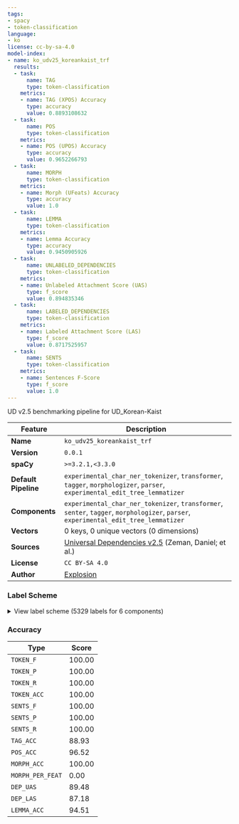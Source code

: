 ```yaml
---
tags:
- spacy
- token-classification
language:
- ko
license: cc-by-sa-4.0
model-index:
- name: ko_udv25_koreankaist_trf
  results:
  - task:
      name: TAG
      type: token-classification
    metrics:
    - name: TAG (XPOS) Accuracy
      type: accuracy
      value: 0.8893108632
  - task:
      name: POS
      type: token-classification
    metrics:
    - name: POS (UPOS) Accuracy
      type: accuracy
      value: 0.9652266793
  - task:
      name: MORPH
      type: token-classification
    metrics:
    - name: Morph (UFeats) Accuracy
      type: accuracy
      value: 1.0
  - task:
      name: LEMMA
      type: token-classification
    metrics:
    - name: Lemma Accuracy
      type: accuracy
      value: 0.9450905926
  - task:
      name: UNLABELED_DEPENDENCIES
      type: token-classification
    metrics:
    - name: Unlabeled Attachment Score (UAS)
      type: f_score
      value: 0.894835346
  - task:
      name: LABELED_DEPENDENCIES
      type: token-classification
    metrics:
    - name: Labeled Attachment Score (LAS)
      type: f_score
      value: 0.8717525957
  - task:
      name: SENTS
      type: token-classification
    metrics:
    - name: Sentences F-Score
      type: f_score
      value: 1.0
---
```

UD v2.5 benchmarking pipeline for UD_Korean-Kaist

| Feature | Description |
| --- | --- |
| **Name** | `ko_udv25_koreankaist_trf` |
| **Version** | `0.0.1` |
| **spaCy** | `>=3.2.1,<3.3.0` |
| **Default Pipeline** | `experimental_char_ner_tokenizer`, `transformer`, `tagger`, `morphologizer`, `parser`, `experimental_edit_tree_lemmatizer` |
| **Components** | `experimental_char_ner_tokenizer`, `transformer`, `senter`, `tagger`, `morphologizer`, `parser`, `experimental_edit_tree_lemmatizer` |
| **Vectors** | 0 keys, 0 unique vectors (0 dimensions) |
| **Sources** | [Universal Dependencies v2.5](https://lindat.mff.cuni.cz/repository/xmlui/handle/11234/1-3105) (Zeman, Daniel; et al.) |
| **License** | `CC BY-SA 4.0` |
| **Author** | [Explosion](https://explosion.ai) |

### Label Scheme

<details>

<summary>View label scheme (5329 labels for 6 components)</summary>

| Component | Labels |
| --- | --- |
| **`experimental_char_ner_tokenizer`** | `TOKEN` |
| **`senter`** | `I`, `S` |
| **`tagger`** | `ecs`, `etm`, `f`, `f+f+jcj`, `f+f+jcs`, `f+f+jct`, `f+f+jxt`, `f+jca`, `f+jca+jp+ecc`, `f+jca+jp+ep+ef`, `f+jca+jxc`, `f+jca+jxc+jcm`, `f+jca+jxt`, `f+jcj`, `f+jcm`, `f+jco`, `f+jcs`, `f+jct`, `f+jct+jcm`, `f+jp+ef`, `f+jp+ep+ef`, `f+jp+etm`, `f+jxc`, `f+jxt`, `f+ncn`, `f+ncn+jcm`, `f+ncn+jcs`, `f+ncn+jp+ecc`, `f+ncn+jxt`, `f+ncpa+jcm`, `f+npp+jcs`, `f+nq`, `f+xsn`, `f+xsn+jco`, `f+xsn+jxt`, `ii`, `jca`, `jca+jcm`, `jca+jxc`, `jca+jxt`, `jcc`, `jcj`, `jcm`, `jco`, `jcr`, `jcr+jxc`, `jcs`, `jct`, `jct+jcm`, `jct+jxt`, `jp+ecc`, `jp+ecs`, `jp+ef`, `jp+ef+jcr`, `jp+ef+jcr+jxc`, `jp+ep+ecs`, `jp+ep+ef`, `jp+ep+etm`, `jp+ep+etn`, `jp+etm`, `jp+etn`, `jp+etn+jco`, `jp+etn+jxc`, `jxc`, `jxc+jca`, `jxc+jco`, `jxc+jcs`, `jxt`, `mad`, `mad+jxc`, `mad+jxt`, `mag`, `mag+jca`, `mag+jcm`, `mag+jcs`, `mag+jp+ef+jcr`, `mag+jxc`, `mag+jxc+jxc`, `mag+jxt`, `mag+xsn`, `maj`, `maj+jxc`, `maj+jxt`, `mma`, `mmd`, `nbn`, `nbn+jca`, `nbn+jca+jcj`, `nbn+jca+jcm`, `nbn+jca+jp+ef`, `nbn+jca+jxc`, `nbn+jca+jxt`, `nbn+jcc`, `nbn+jcj`, `nbn+jcm`, `nbn+jco`, `nbn+jcr`, `nbn+jcs`, `nbn+jct`, `nbn+jct+jcm`, `nbn+jct+jxt`, `nbn+jp+ecc`, `nbn+jp+ecs`, `nbn+jp+ecs+jca`, `nbn+jp+ecs+jcm`, `nbn+jp+ecs+jco`, `nbn+jp+ecs+jxc`, `nbn+jp+ecs+jxt`, `nbn+jp+ecx`, `nbn+jp+ef`, `nbn+jp+ef+jca`, `nbn+jp+ef+jco`, `nbn+jp+ef+jcr`, `nbn+jp+ef+jcr+jxc`, `nbn+jp+ef+jcr+jxt`, `nbn+jp+ef+jcs`, `nbn+jp+ef+jxc`, `nbn+jp+ef+jxc+jco`, `nbn+jp+ef+jxf`, `nbn+jp+ef+jxt`, `nbn+jp+ep+ecc`, `nbn+jp+ep+ecs`, `nbn+jp+ep+ecs+jxc`, `nbn+jp+ep+ef`, `nbn+jp+ep+ef+jcr`, `nbn+jp+ep+etm`, `nbn+jp+ep+etn`, `nbn+jp+ep+etn+jco`, `nbn+jp+ep+etn+jcs`, `nbn+jp+etm`, `nbn+jp+etn`, `nbn+jp+etn+jca`, `nbn+jp+etn+jca+jxt`, `nbn+jp+etn+jco`, `nbn+jp+etn+jcs`, `nbn+jp+etn+jxc`, `nbn+jp+etn+jxt`, `nbn+jxc`, `nbn+jxc+jca`, `nbn+jxc+jca+jxc`, `nbn+jxc+jca+jxt`, `nbn+jxc+jcc`, `nbn+jxc+jcm`, `nbn+jxc+jco`, `nbn+jxc+jcs`, `nbn+jxc+jp+ef`, `nbn+jxc+jxc`, `nbn+jxc+jxt`, `nbn+jxt`, `nbn+nbn`, `nbn+nbn+jp+ef`, `nbn+xsm+ecs`, `nbn+xsm+ef`, `nbn+xsm+ep+ef`, `nbn+xsm+ep+ef+jcr`, `nbn+xsm+etm`, `nbn+xsn`, `nbn+xsn+jca`, `nbn+xsn+jca+jp+ef+jcr`, `nbn+xsn+jca+jxc`, `nbn+xsn+jca+jxt`, `nbn+xsn+jcm`, `nbn+xsn+jco`, `nbn+xsn+jcs`, `nbn+xsn+jct`, `nbn+xsn+jp+ecc`, `nbn+xsn+jp+ecs`, `nbn+xsn+jp+ef`, `nbn+xsn+jp+ef+jcr`, `nbn+xsn+jp+ep+ef`, `nbn+xsn+jxc`, `nbn+xsn+jxt`, `nbn+xsv+etm`, `nbu`, `nbu+jca`, `nbu+jca+jxc`, `nbu+jca+jxt`, `nbu+jcc`, `nbu+jcc+jxc`, `nbu+jcj`, `nbu+jcm`, `nbu+jco`, `nbu+jcs`, `nbu+jct`, `nbu+jct+jxc`, `nbu+jp+ecc`, `nbu+jp+ecs`, `nbu+jp+ef`, `nbu+jp+ef+jcr`, `nbu+jp+ef+jxc`, `nbu+jp+ep+ecc`, `nbu+jp+ep+ecs`, `nbu+jp+ep+ef`, `nbu+jp+ep+ef+jcr`, `nbu+jp+ep+etm`, `nbu+jp+ep+etn+jco`, `nbu+jp+etm`, `nbu+jxc`, `nbu+jxc+jca`, `nbu+jxc+jcs`, `nbu+jxc+jp+ef`, `nbu+jxc+jp+ep+ef`, `nbu+jxc+jxt`, `nbu+jxt`, `nbu+ncn`, `nbu+ncn+jca`, `nbu+ncn+jcm`, `nbu+xsn`, `nbu+xsn+jca`, `nbu+xsn+jca+jxc`, `nbu+xsn+jca+jxt`, `nbu+xsn+jcm`, `nbu+xsn+jco`, `nbu+xsn+jcs`, `nbu+xsn+jp+ecs`, `nbu+xsn+jp+ep+ef`, `nbu+xsn+jxc`, `nbu+xsn+jxc+jxt`, `nbu+xsn+jxt`, `nbu+xsv+ecc`, `nbu+xsv+etm`, `ncn`, `ncn+f+ncpa+jco`, `ncn+jca`, `ncn+jca+jca`, `ncn+jca+jcc`, `ncn+jca+jcj`, `ncn+jca+jcm`, `ncn+jca+jcs`, `ncn+jca+jct`, `ncn+jca+jp+ecc`, `ncn+jca+jp+ecs`, `ncn+jca+jp+ef`, `ncn+jca+jp+ep+ef`, `ncn+jca+jp+etm`, `ncn+jca+jp+etn+jxt`, `ncn+jca+jxc`, `ncn+jca+jxc+jcc`, `ncn+jca+jxc+jcm`, `ncn+jca+jxc+jxc`, `ncn+jca+jxc+jxt`, `ncn+jca+jxt`, `ncn+jcc`, `ncn+jcc+jxc`, `ncn+jcj`, `ncn+jcj+jxt`, `ncn+jcm`, `ncn+jco`, `ncn+jcr`, `ncn+jcr+jxc`, `ncn+jcs`, `ncn+jcs+jxt`, `ncn+jct`, `ncn+jct+jcm`, `ncn+jct+jxc`, `ncn+jct+jxt`, `ncn+jcv`, `ncn+jp+ecc`, `ncn+jp+ecc+jct`, `ncn+jp+ecc+jxc`, `ncn+jp+ecs`, `ncn+jp+ecs+jcm`, `ncn+jp+ecs+jco`, `ncn+jp+ecs+jxc`, `ncn+jp+ecs+jxt`, `ncn+jp+ecx`, `ncn+jp+ef`, `ncn+jp+ef+jca`, `ncn+jp+ef+jcm`, `ncn+jp+ef+jco`, `ncn+jp+ef+jcr`, `ncn+jp+ef+jcr+jxc`, `ncn+jp+ef+jcr+jxt`, `ncn+jp+ef+jp+etm`, `ncn+jp+ef+jxc`, `ncn+jp+ef+jxf`, `ncn+jp+ef+jxt`, `ncn+jp+ep+ecc`, `ncn+jp+ep+ecs`, `ncn+jp+ep+ecs+jxc`, `ncn+jp+ep+ecx`, `ncn+jp+ep+ef`, `ncn+jp+ep+ef+jcr`, `ncn+jp+ep+ef+jcr+jxc`, `ncn+jp+ep+ef+jxc`, `ncn+jp+ep+ef+jxf`, `ncn+jp+ep+ef+jxt`, `ncn+jp+ep+ep+etm`, `ncn+jp+ep+etm`, `ncn+jp+ep+etn`, `ncn+jp+ep+etn+jca`, `ncn+jp+ep+etn+jca+jxc`, `ncn+jp+ep+etn+jco`, `ncn+jp+ep+etn+jcs`, `ncn+jp+ep+etn+jxt`, `ncn+jp+etm`, `ncn+jp+etn`, `ncn+jp+etn+jca`, `ncn+jp+etn+jca+jxc`, `ncn+jp+etn+jca+jxt`, `ncn+jp+etn+jco`, `ncn+jp+etn+jcs`, `ncn+jp+etn+jct`, `ncn+jp+etn+jxc`, `ncn+jp+etn+jxt`, `ncn+jxc`, `ncn+jxc+jca`, `ncn+jxc+jca+jxc`, `ncn+jxc+jca+jxt`, `ncn+jxc+jcc`, `ncn+jxc+jcm`, `ncn+jxc+jco`, `ncn+jxc+jcs`, `ncn+jxc+jct+jxt`, `ncn+jxc+jp+ef`, `ncn+jxc+jp+ef+jcr`, `ncn+jxc+jp+ep+ecs`, `ncn+jxc+jp+ep+ef`, `ncn+jxc+jp+etm`, `ncn+jxc+jxc`, `ncn+jxc+jxt`, `ncn+jxt`, `ncn+jxt+jcm`, `ncn+jxt+jxc`, `ncn+nbn`, `ncn+nbn+jca`, `ncn+nbn+jcm`, `ncn+nbn+jcs`, `ncn+nbn+jp+ecc`, `ncn+nbn+jp+ep+ef`, `ncn+nbn+jxc`, `ncn+nbn+jxt`, `ncn+nbu`, `ncn+nbu+jca`, `ncn+nbu+jcm`, `ncn+nbu+jco`, `ncn+nbu+jp+ef`, `ncn+nbu+jxc`, `ncn+nbu+ncn`, `ncn+ncn`, `ncn+ncn+jca`, `ncn+ncn+jca+jcc`, `ncn+ncn+jca+jcm`, `ncn+ncn+jca+jxc`, `ncn+ncn+jca+jxc+jcm`, `ncn+ncn+jca+jxc+jxc`, `ncn+ncn+jca+jxt`, `ncn+ncn+jcc`, `ncn+ncn+jcj`, `ncn+ncn+jcm`, `ncn+ncn+jco`, `ncn+ncn+jcr`, `ncn+ncn+jcs`, `ncn+ncn+jct`, `ncn+ncn+jct+jcm`, `ncn+ncn+jct+jxc`, `ncn+ncn+jct+jxt`, `ncn+ncn+jp+ecc`, `ncn+ncn+jp+ecs`, `ncn+ncn+jp+ef`, `ncn+ncn+jp+ef+jcm`, `ncn+ncn+jp+ef+jcr`, `ncn+ncn+jp+ef+jcs`, `ncn+ncn+jp+ep+ecc`, `ncn+ncn+jp+ep+ecs`, `ncn+ncn+jp+ep+ef`, `ncn+ncn+jp+ep+ef+jcr`, `ncn+ncn+jp+ep+ep+etm`, `ncn+ncn+jp+ep+etm`, `ncn+ncn+jp+ep+etn`, `ncn+ncn+jp+etm`, `ncn+ncn+jp+etn`, `ncn+ncn+jp+etn+jca`, `ncn+ncn+jp+etn+jco`, `ncn+ncn+jp+etn+jxc`, `ncn+ncn+jxc`, `ncn+ncn+jxc+jca`, `ncn+ncn+jxc+jcc`, `ncn+ncn+jxc+jcm`, `ncn+ncn+jxc+jco`, `ncn+ncn+jxc+jcs`, `ncn+ncn+jxc+jxc`, `ncn+ncn+jxt`, `ncn+ncn+nbn`, `ncn+ncn+ncn`, `ncn+ncn+ncn+jca`, `ncn+ncn+ncn+jca+jcm`, `ncn+ncn+ncn+jca+jxt`, `ncn+ncn+ncn+jcj`, `ncn+ncn+ncn+jcm`, `ncn+ncn+ncn+jco`, `ncn+ncn+ncn+jcs`, `ncn+ncn+ncn+jct+jxt`, `ncn+ncn+ncn+jp+etn+jxc`, `ncn+ncn+ncn+jxt`, `ncn+ncn+ncn+ncn+jca`, `ncn+ncn+ncn+ncn+jca+jxt`, `ncn+ncn+ncn+ncn+jco`, `ncn+ncn+ncn+xsn+jp+etm`, `ncn+ncn+ncpa`, `ncn+ncn+ncpa+jca`, `ncn+ncn+ncpa+jcm`, `ncn+ncn+ncpa+jco`, `ncn+ncn+ncpa+jcs`, `ncn+ncn+ncpa+jxc`, `ncn+ncn+ncpa+jxt`, `ncn+ncn+ncpa+ncn`, `ncn+ncn+ncpa+ncn+jca`, `ncn+ncn+ncpa+ncn+jcj`, `ncn+ncn+ncpa+ncn+jcm`, `ncn+ncn+ncpa+ncn+jxt`, `ncn+ncn+xsn`, `ncn+ncn+xsn+jca`, `ncn+ncn+xsn+jca+jxt`, `ncn+ncn+xsn+jcj`, `ncn+ncn+xsn+jcm`, `ncn+ncn+xsn+jco`, `ncn+ncn+xsn+jcs`, `ncn+ncn+xsn+jct`, `ncn+ncn+xsn+jp+ecs`, `ncn+ncn+xsn+jp+ep+ef`, `ncn+ncn+xsn+jp+etm`, `ncn+ncn+xsn+jxc`, `ncn+ncn+xsn+jxc+jcs`, `ncn+ncn+xsn+jxt`, `ncn+ncn+xsv+ecc`, `ncn+ncn+xsv+etm`, `ncn+ncpa`, `ncn+ncpa+jca`, `ncn+ncpa+jca+jcm`, `ncn+ncpa+jca+jxc`, `ncn+ncpa+jca+jxt`, `ncn+ncpa+jcc`, `ncn+ncpa+jcj`, `ncn+ncpa+jcm`, `ncn+ncpa+jco`, `ncn+ncpa+jcr`, `ncn+ncpa+jcs`, `ncn+ncpa+jct`, `ncn+ncpa+jct+jcm`, `ncn+ncpa+jct+jxt`, `ncn+ncpa+jp+ecc`, `ncn+ncpa+jp+ecc+jxc`, `ncn+ncpa+jp+ecs`, `ncn+ncpa+jp+ecs+jxc`, `ncn+ncpa+jp+ef`, `ncn+ncpa+jp+ef+jcr`, `ncn+ncpa+jp+ef+jcr+jxc`, `ncn+ncpa+jp+ep+ef`, `ncn+ncpa+jp+ep+etm`, `ncn+ncpa+jp+ep+etn`, `ncn+ncpa+jp+etm`, `ncn+ncpa+jxc`, `ncn+ncpa+jxc+jca+jxc`, `ncn+ncpa+jxc+jco`, `ncn+ncpa+jxc+jcs`, `ncn+ncpa+jxt`, `ncn+ncpa+nbn+jcs`, `ncn+ncpa+ncn`, `ncn+ncpa+ncn+jca`, `ncn+ncpa+ncn+jca+jcm`, `ncn+ncpa+ncn+jca+jxc`, `ncn+ncpa+ncn+jca+jxt`, `ncn+ncpa+ncn+jcj`, `ncn+ncpa+ncn+jcm`, `ncn+ncpa+ncn+jco`, `ncn+ncpa+ncn+jcs`, `ncn+ncpa+ncn+jct`, `ncn+ncpa+ncn+jct+jcm`, `ncn+ncpa+ncn+jp+ef+jcr`, `ncn+ncpa+ncn+jp+ep+etm`, `ncn+ncpa+ncn+jxc`, `ncn+ncpa+ncn+jxt`, `ncn+ncpa+ncn+xsn+jcm`, `ncn+ncpa+ncn+xsn+jxt`, `ncn+ncpa+ncpa`, `ncn+ncpa+ncpa+jca`, `ncn+ncpa+ncpa+jcj`, `ncn+ncpa+ncpa+jcm`, `ncn+ncpa+ncpa+jco`, `ncn+ncpa+ncpa+jcs`, `ncn+ncpa+ncpa+jp+ep+ef`, `ncn+ncpa+ncpa+jxt`, `ncn+ncpa+ncpa+ncn`, `ncn+ncpa+xsn`, `ncn+ncpa+xsn+jcm`, `ncn+ncpa+xsn+jco`, `ncn+ncpa+xsn+jcs`, `ncn+ncpa+xsn+jp+ecc`, `ncn+ncpa+xsn+jp+etm`, `ncn+ncpa+xsn+jxt`, `ncn+ncpa+xsv+ecc`, `ncn+ncpa+xsv+ecs`, `ncn+ncpa+xsv+ecx`, `ncn+ncpa+xsv+ecx+px+etm`, `ncn+ncpa+xsv+ef`, `ncn+ncpa+xsv+ef+jcm`, `ncn+ncpa+xsv+ef+jcr`, `ncn+ncpa+xsv+etm`, `ncn+ncpa+xsv+etn`, `ncn+ncpa+xsv+etn+jco`, `ncn+ncps`, `ncn+ncps+jca`, `ncn+ncps+jcm`, `ncn+ncps+jco`, `ncn+ncps+jcs`, `ncn+ncps+jp+ecs`, `ncn+ncps+jxt`, `ncn+ncps+ncn+jcs`, `ncn+ncps+ncpa+ncn`, `ncn+ncps+xsm+ef`, `ncn+ncps+xsm+etm`, `ncn+nnc`, `ncn+nnc+jcs`, `ncn+nnc+nnc`, `ncn+nno`, `ncn+nq`, `ncn+nq+jca`, `ncn+nq+jca+jxc`, `ncn+nq+jca+jxt`, `ncn+nq+jcm`, `ncn+nq+jcs`, `ncn+nq+jxt`, `ncn+nq+ncn+jcm`, `ncn+nq+ncn+xsn+jcs`, `ncn+nq+xsn+jxt`, `ncn+xsa`, `ncn+xsm+ecc`, `ncn+xsm+ecs`, `ncn+xsm+ecs+jxc`, `ncn+xsm+ecx`, `ncn+xsm+ecx+jcs`, `ncn+xsm+ecx+px+ep+etm`, `ncn+xsm+ef`, `ncn+xsm+ef+jcr`, `ncn+xsm+etm`, `ncn+xsm+etn+jcm`, `ncn+xsm+etn+jp+ef+jcr`, `ncn+xsn`, `ncn+xsn+jca`, `ncn+xsn+jca+jcj`, `ncn+xsn+jca+jxc`, `ncn+xsn+jca+jxc+jxc`, `ncn+xsn+jca+jxt`, `ncn+xsn+jcc`, `ncn+xsn+jcj`, `ncn+xsn+jcm`, `ncn+xsn+jco`, `ncn+xsn+jcs`, `ncn+xsn+jcs+jxt`, `ncn+xsn+jct`, `ncn+xsn+jct+jcm`, `ncn+xsn+jct+jxc`, `ncn+xsn+jct+jxt`, `ncn+xsn+jcv`, `ncn+xsn+jp+ecc`, `ncn+xsn+jp+ecc+jxc`, `ncn+xsn+jp+ecs`, `ncn+xsn+jp+ecs+jxc`, `ncn+xsn+jp+ecx`, `ncn+xsn+jp+ecx+jxt`, `ncn+xsn+jp+ef`, `ncn+xsn+jp+ef+jca`, `ncn+xsn+jp+ef+jcr`, `ncn+xsn+jp+ep+ecc`, `ncn+xsn+jp+ep+ecs`, `ncn+xsn+jp+ep+ef`, `ncn+xsn+jp+ep+ef+jcr`, `ncn+xsn+jp+ep+etm`, `ncn+xsn+jp+ep+etn`, `ncn+xsn+jp+etm`, `ncn+xsn+jp+etn`, `ncn+xsn+jp+etn+jca`, `ncn+xsn+jp+etn+jca+jxt`, `ncn+xsn+jp+etn+jxc`, `ncn+xsn+jp+etn+jxt`, `ncn+xsn+jxc`, `ncn+xsn+jxc+jcm`, `ncn+xsn+jxc+jco`, `ncn+xsn+jxc+jcs`, `ncn+xsn+jxc+jxc`, `ncn+xsn+jxt`, `ncn+xsn+ncn+jca`, `ncn+xsn+ncn+jca+jxt`, `ncn+xsn+ncn+jcs`, `ncn+xsn+ncpa+jca`, `ncn+xsn+xsn`, `ncn+xsn+xsn+jca`, `ncn+xsn+xsn+jcm`, `ncn+xsn+xsn+jp+ecs`, `ncn+xsn+xsn+jxc`, `ncn+xsn+xsn+jxc+jcc`, `ncn+xsn+xsn+jxc+jcs`, `ncn+xsn+xsv+ecc`, `ncn+xsn+xsv+etm`, `ncn+xsn+xsv+etn`, `ncn+xsv+ecc`, `ncn+xsv+ecs`, `ncn+xsv+ecx`, `ncn+xsv+ef`, `ncn+xsv+ep+ecs`, `ncn+xsv+ep+ef`, `ncn+xsv+ep+etm`, `ncn+xsv+etm`, `ncn+xsv+etn+jca`, `ncpa`, `ncpa+jca`, `ncpa+jca+jcm`, `ncpa+jca+jct`, `ncpa+jca+jp+ecs`, `ncpa+jca+jp+ef`, `ncpa+jca+jp+ep+ef`, `ncpa+jca+jxc`, `ncpa+jca+jxc+jcm`, `ncpa+jca+jxc+jxc`, `ncpa+jca+jxc+jxt`, `ncpa+jca+jxt`, `ncpa+jcc`, `ncpa+jcj`, `ncpa+jcm`, `ncpa+jco`, `ncpa+jcr`, `ncpa+jcs`, `ncpa+jct`, `ncpa+jct+jcm`, `ncpa+jct+jxc`, `ncpa+jct+jxt`, `ncpa+jp+ecc`, `ncpa+jp+ecs`, `ncpa+jp+ecs+jxc`, `ncpa+jp+ecx`, `ncpa+jp+ecx+jxc`, `ncpa+jp+ef`, `ncpa+jp+ef+jca`, `ncpa+jp+ef+jco`, `ncpa+jp+ef+jcr`, `ncpa+jp+ef+jxc`, `ncpa+jp+ef+jxf`, `ncpa+jp+ep+ecc`, `ncpa+jp+ep+ecs`, `ncpa+jp+ep+ef`, `ncpa+jp+ep+ef+jca`, `ncpa+jp+ep+ef+jcr`, `ncpa+jp+ep+ef+jxt`, `ncpa+jp+ep+etm`, `ncpa+jp+ep+etn+jca`, `ncpa+jp+ep+etn+jca+jxc`, `ncpa+jp+ep+etn+jcs`, `ncpa+jp+etm`, `ncpa+jp+etn`, `ncpa+jp+etn+jca`, `ncpa+jp+etn+jca+jxt`, `ncpa+jp+etn+jco`, `ncpa+jp+etn+jcs`, `ncpa+jp+etn+jxc`, `ncpa+jp+etn+jxt`, `ncpa+jxc`, `ncpa+jxc+jca`, `ncpa+jxc+jca+jxc`, `ncpa+jxc+jca+jxt`, `ncpa+jxc+jcc`, `ncpa+jxc+jcm`, `ncpa+jxc+jco`, `ncpa+jxc+jcs`, `ncpa+jxc+jxc`, `ncpa+jxt`, `ncpa+jxt+jxc`, `ncpa+jxt+jxt`, `ncpa+nbn+jca`, `ncpa+nbn+jct`, `ncpa+nbn+jp+ef`, `ncpa+nbn+jp+ep+ef`, `ncpa+nbn+jp+etm`, `ncpa+nbn+jxc+jcc`, `ncpa+nbu+jca`, `ncpa+ncn`, `ncpa+ncn+jca`, `ncpa+ncn+jca+jcm`, `ncpa+ncn+jca+jxc`, `ncpa+ncn+jca+jxc+jcm`, `ncpa+ncn+jca+jxt`, `ncpa+ncn+jcc`, `ncpa+ncn+jcj`, `ncpa+ncn+jcm`, `ncpa+ncn+jco`, `ncpa+ncn+jcr`, `ncpa+ncn+jcs`, `ncpa+ncn+jct`, `ncpa+ncn+jct+jcm`, `ncpa+ncn+jct+jxc`, `ncpa+ncn+jp+ecc`, `ncpa+ncn+jp+ecs`, `ncpa+ncn+jp+ef`, `ncpa+ncn+jp+ef+jcr`, `ncpa+ncn+jp+ef+jcr+jxc`, `ncpa+ncn+jp+ep+ef`, `ncpa+ncn+jp+ep+etm`, `ncpa+ncn+jp+etm`, `ncpa+ncn+jp+etn+jca+jxt`, `ncpa+ncn+jp+etn+jco`, `ncpa+ncn+jp+etn+jxc`, `ncpa+ncn+jxc`, `ncpa+ncn+jxc+jcc`, `ncpa+ncn+jxc+jco`, `ncpa+ncn+jxt`, `ncpa+ncn+nbn`, `ncpa+ncn+ncn`, `ncpa+ncn+ncn+jca`, `ncpa+ncn+ncn+jca+jxt`, `ncpa+ncn+ncn+jcm`, `ncpa+ncn+ncn+jco`, `ncpa+ncn+ncn+jcs`, `ncpa+ncn+ncn+jp+ep+ef`, `ncpa+ncn+ncn+jp+etm`, `ncpa+ncn+ncn+jxt`, `ncpa+ncn+ncn+ncn`, `ncpa+ncn+ncn+xsn+jxt`, `ncpa+ncn+ncpa`, `ncpa+ncn+ncpa+jca`, `ncpa+ncn+ncpa+jcj`, `ncpa+ncn+ncpa+jco`, `ncpa+ncn+ncpa+ncn`, `ncpa+ncn+ncpa+ncn+jco`, `ncpa+ncn+xsn`, `ncpa+ncn+xsn+jca`, `ncpa+ncn+xsn+jca+jxc`, `ncpa+ncn+xsn+jcj`, `ncpa+ncn+xsn+jcm`, `ncpa+ncn+xsn+jco`, `ncpa+ncn+xsn+jcs`, `ncpa+ncn+xsn+jct`, `ncpa+ncn+xsn+jp+ep+ef`, `ncpa+ncn+xsn+jp+etm`, `ncpa+ncn+xsn+jxt`, `ncpa+ncpa`, `ncpa+ncpa+jca`, `ncpa+ncpa+jca+jcm`, `ncpa+ncpa+jca+jxc`, `ncpa+ncpa+jca+jxt`, `ncpa+ncpa+jcj`, `ncpa+ncpa+jcm`, `ncpa+ncpa+jco`, `ncpa+ncpa+jcs`, `ncpa+ncpa+jct`, `ncpa+ncpa+jct+jxc`, `ncpa+ncpa+jct+jxt`, `ncpa+ncpa+jp+ecc`, `ncpa+ncpa+jp+ecs`, `ncpa+ncpa+jp+ecx`, `ncpa+ncpa+jp+ef`, `ncpa+ncpa+jp+ef+jca`, `ncpa+ncpa+jp+ef+jcr`, `ncpa+ncpa+jp+ef+jcr+jxc`, `ncpa+ncpa+jp+ep+ecs`, `ncpa+ncpa+jp+etm`, `ncpa+ncpa+jxc`, `ncpa+ncpa+jxt`, `ncpa+ncpa+ncn`, `ncpa+ncpa+ncn+jca`, `ncpa+ncpa+ncn+jcj`, `ncpa+ncpa+ncn+jcm`, `ncpa+ncpa+ncn+jco`, `ncpa+ncpa+ncn+jcs`, `ncpa+ncpa+ncn+jxt`, `ncpa+ncpa+ncpa+jcm`, `ncpa+ncpa+ncpa+jcs`, `ncpa+ncpa+ncpa+ncpa+jco`, `ncpa+ncpa+xsn`, `ncpa+ncpa+xsn+jca`, `ncpa+ncpa+xsn+jcj`, `ncpa+ncpa+xsn+jco`, `ncpa+ncpa+xsn+jcs`, `ncpa+ncpa+xsn+jxc`, `ncpa+ncpa+xsn+jxt`, `ncpa+ncpa+xsv+ecc`, `ncpa+ncpa+xsv+ecs`, `ncpa+ncpa+xsv+ef`, `ncpa+ncpa+xsv+ep+ef`, `ncpa+ncpa+xsv+ep+etm`, `ncpa+ncpa+xsv+etm`, `ncpa+ncpa+xsv+etn+jca`, `ncpa+ncps`, `ncpa+ncps+jca`, `ncpa+ncps+jcm`, `ncpa+ncps+jco`, `ncpa+ncps+jcs`, `ncpa+ncps+jxt`, `ncpa+ncps+xsm+etm`, `ncpa+nq+jca`, `ncpa+xsa`, `ncpa+xsn`, `ncpa+xsn+jca`, `ncpa+xsn+jca+jxc`, `ncpa+xsn+jca+jxt`, `ncpa+xsn+jcc`, `ncpa+xsn+jcj`, `ncpa+xsn+jcm`, `ncpa+xsn+jco`, `ncpa+xsn+jcs`, `ncpa+xsn+jct`, `ncpa+xsn+jp+ecc`, `ncpa+xsn+jp+ecs`, `ncpa+xsn+jp+ecs+jxc`, `ncpa+xsn+jp+ecx`, `ncpa+xsn+jp+ecx+jxt`, `ncpa+xsn+jp+ef`, `ncpa+xsn+jp+ef+jcr`, `ncpa+xsn+jp+ef+jxf`, `ncpa+xsn+jp+ep+ecc`, `ncpa+xsn+jp+ep+ef`, `ncpa+xsn+jp+ep+ef+jco`, `ncpa+xsn+jp+ep+ef+jcr`, `ncpa+xsn+jp+etm`, `ncpa+xsn+jp+etn`, `ncpa+xsn+jp+etn+jco`, `ncpa+xsn+jp+etn+jxc`, `ncpa+xsn+jxc`, `ncpa+xsn+jxt`, `ncpa+xsv+ecc`, `ncpa+xsv+ecc+jcm`, `ncpa+xsv+ecc+jxc`, `ncpa+xsv+ecc+jxt`, `ncpa+xsv+ecs`, `ncpa+xsv+ecs+jca`, `ncpa+xsv+ecs+jco`, `ncpa+xsv+ecs+jp+ef`, `ncpa+xsv+ecs+jxc`, `ncpa+xsv+ecs+jxc+jxt`, `ncpa+xsv+ecs+jxt`, `ncpa+xsv+ecx`, `ncpa+xsv+ecx+jco`, `ncpa+xsv+ecx+jxc`, `ncpa+xsv+ecx+jxt`, `ncpa+xsv+ecx+px+ecc`, `ncpa+xsv+ecx+px+ecs`, `ncpa+xsv+ecx+px+ecx`, `ncpa+xsv+ecx+px+ecx+jxc`, `ncpa+xsv+ecx+px+ecx+px+ecs`, `ncpa+xsv+ecx+px+ef`, `ncpa+xsv+ecx+px+ef+jcr`, `ncpa+xsv+ecx+px+ep+ecc`, `ncpa+xsv+ecx+px+ep+ecs`, `ncpa+xsv+ecx+px+ep+ef`, `ncpa+xsv+ecx+px+ep+ef+jcr`, `ncpa+xsv+ecx+px+ep+etm`, `ncpa+xsv+ecx+px+ep+etn+jca`, `ncpa+xsv+ecx+px+ep+etn+jco`, `ncpa+xsv+ecx+px+ep+etn+jxc`, `ncpa+xsv+ecx+px+ep+etn+jxt`, `ncpa+xsv+ecx+px+etm`, `ncpa+xsv+ecx+px+etn`, `ncpa+xsv+ecx+px+etn+jca`, `ncpa+xsv+ecx+px+etn+jco`, `ncpa+xsv+ef`, `ncpa+xsv+ef+jca`, `ncpa+xsv+ef+jcj`, `ncpa+xsv+ef+jcm`, `ncpa+xsv+ef+jco`, `ncpa+xsv+ef+jcr`, `ncpa+xsv+ef+jcr+jxt`, `ncpa+xsv+ef+jcs`, `ncpa+xsv+ef+jxc`, `ncpa+xsv+ef+jxf`, `ncpa+xsv+ef+jxt`, `ncpa+xsv+ep+ecc`, `ncpa+xsv+ep+ecs`, `ncpa+xsv+ep+ecs+jco`, `ncpa+xsv+ep+ecs+jxc`, `ncpa+xsv+ep+ecs+jxt`, `ncpa+xsv+ep+ecx`, `ncpa+xsv+ep+ecx+jxc`, `ncpa+xsv+ep+ef`, `ncpa+xsv+ep+ef+jca`, `ncpa+xsv+ep+ef+jca+jxt`, `ncpa+xsv+ep+ef+jco`, `ncpa+xsv+ep+ef+jcr`, `ncpa+xsv+ep+ef+jcr+jxc`, `ncpa+xsv+ep+ef+jcr+jxc+jxt`, `ncpa+xsv+ep+ef+jxc`, `ncpa+xsv+ep+ef+jxf`, `ncpa+xsv+ep+ef+jxt`, `ncpa+xsv+ep+ep+ecs`, `ncpa+xsv+ep+ep+ef`, `ncpa+xsv+ep+etm`, `ncpa+xsv+ep+etn`, `ncpa+xsv+ep+etn+jca`, `ncpa+xsv+ep+etn+jca+jxc`, `ncpa+xsv+ep+etn+jcj`, `ncpa+xsv+ep+etn+jco`, `ncpa+xsv+ep+etn+jcs`, `ncpa+xsv+ep+etn+jxt`, `ncpa+xsv+etm`, `ncpa+xsv+etn`, `ncpa+xsv+etn+jca`, `ncpa+xsv+etn+jca+jxc`, `ncpa+xsv+etn+jca+jxt`, `ncpa+xsv+etn+jco`, `ncpa+xsv+etn+jcs`, `ncpa+xsv+etn+jct`, `ncpa+xsv+etn+jxc`, `ncpa+xsv+etn+jxc+jcm`, `ncpa+xsv+etn+jxc+jcs`, `ncpa+xsv+etn+jxc+jxc`, `ncpa+xsv+etn+jxc+jxt`, `ncpa+xsv+etn+jxt`, `ncps`, `ncps+jca`, `ncps+jca+jcm`, `ncps+jca+jxc`, `ncps+jca+jxc+jcm`, `ncps+jcc`, `ncps+jcj`, `ncps+jcm`, `ncps+jco`, `ncps+jcs`, `ncps+jct`, `ncps+jct+jcm`, `ncps+jct+jxt`, `ncps+jp+ecc`, `ncps+jp+ecs`, `ncps+jp+ecs+jxt`, `ncps+jp+ef`, `ncps+jp+ef+jcr`, `ncps+jp+ep+ef`, `ncps+jp+ep+etn`, `ncps+jp+etm`, `ncps+jp+etn+jcs`, `ncps+jp+etn+jxt`, `ncps+jxc`, `ncps+jxc+jxc`, `ncps+jxt`, `ncps+nbn+jp+etm`, `ncps+nbn+jxc`, `ncps+ncn`, `ncps+ncn+jca`, `ncps+ncn+jca+jcm`, `ncps+ncn+jcm`, `ncps+ncn+jco`, `ncps+ncn+jcs`, `ncps+ncn+jct+jxt`, `ncps+ncn+jp+ef`, `ncps+ncn+jp+ef+jcr`, `ncps+ncn+jp+etm`, `ncps+ncn+jxc+jco`, `ncps+ncn+jxt`, `ncps+ncn+ncn`, `ncps+ncn+ncn+jca+jxc`, `ncps+ncn+ncn+jcm`, `ncps+ncn+ncn+jco`, `ncps+ncn+ncn+jxt`, `ncps+ncn+xsn`, `ncps+ncn+xsn+jca`, `ncps+ncn+xsn+jcj`, `ncps+ncn+xsn+jco`, `ncps+ncn+xsn+jp+ecc`, `ncps+ncn+xsn+jp+etm`, `ncps+ncpa`, `ncps+ncpa+jca`, `ncps+ncpa+jcc`, `ncps+ncpa+jcj`, `ncps+ncpa+jcm`, `ncps+ncpa+jco`, `ncps+ncpa+jcs`, `ncps+ncpa+jp+etm`, `ncps+ncpa+jxt`, `ncps+ncpa+xsv+etm`, `ncps+ncps+jca`, `ncps+ncps+jcm`, `ncps+ncps+xsm+ecc`, `ncps+ncps+xsm+ecs`, `ncps+ncps+xsm+etm`, `ncps+xsa`, `ncps+xsa+jxc`, `ncps+xsm+ecc`, `ncps+xsm+ecc+jxc`, `ncps+xsm+ecc+jxt`, `ncps+xsm+ecs`, `ncps+xsm+ecs+jxc`, `ncps+xsm+ecs+jxt`, `ncps+xsm+ecx`, `ncps+xsm+ecx+jcs`, `ncps+xsm+ecx+jxc`, `ncps+xsm+ecx+jxt`, `ncps+xsm+ecx+px+ecc`, `ncps+xsm+ecx+px+ecs`, `ncps+xsm+ecx+px+ecx`, `ncps+xsm+ecx+px+ecx+jxt`, `ncps+xsm+ecx+px+ef`, `ncps+xsm+ecx+px+ep+ecs`, `ncps+xsm+ecx+px+ep+ef`, `ncps+xsm+ecx+px+ep+etm`, `ncps+xsm+ecx+px+ep+etn+jco`, `ncps+xsm+ecx+px+etm`, `ncps+xsm+ecx+px+etn`, `ncps+xsm+ecx+px+etn+jca`, `ncps+xsm+ecx+px+etn+jcj`, `ncps+xsm+ecx+px+etn+jco`, `ncps+xsm+ef`, `ncps+xsm+ef+jco`, `ncps+xsm+ef+jcr`, `ncps+xsm+ef+jcr+jxc`, `ncps+xsm+ef+jcr+jxt`, `ncps+xsm+ef+jxf`, `ncps+xsm+ef+jxt`, `ncps+xsm+ep+ecc`, `ncps+xsm+ep+ecs`, `ncps+xsm+ep+ecs+etm`, `ncps+xsm+ep+ef`, `ncps+xsm+ep+ef+jco`, `ncps+xsm+ep+ef+jcr`, `ncps+xsm+ep+ef+jxf`, `ncps+xsm+ep+ep+ef`, `ncps+xsm+ep+etm`, `ncps+xsm+ep+etn`, `ncps+xsm+ep+etn+jxt`, `ncps+xsm+etm`, `ncps+xsm+etn`, `ncps+xsm+etn+jca`, `ncps+xsm+etn+jca+jxt`, `ncps+xsm+etn+jcj`, `ncps+xsm+etn+jcm`, `ncps+xsm+etn+jco`, `ncps+xsm+etn+jcs`, `ncps+xsm+etn+jct`, `ncps+xsm+etn+jct+jcm`, `ncps+xsm+etn+jp+ef+jcr`, `ncps+xsm+etn+jp+etm`, `ncps+xsm+etn+jxc`, `ncps+xsm+etn+jxc+jxt`, `ncps+xsm+etn+jxt`, `ncps+xsn`, `ncps+xsn+jca`, `ncps+xsn+jca+jxt`, `ncps+xsn+jcm`, `ncps+xsn+jco`, `ncps+xsn+jcs`, `ncps+xsn+jp+ecc`, `ncps+xsn+jp+ep+ecs`, `ncps+xsn+jp+etm`, `ncps+xsn+jxc`, `ncps+xsn+jxt`, `ncps+xsv+etm`, `nnc`, `nnc+f`, `nnc+f+jca`, `nnc+f+jp+ef`, `nnc+jca`, `nnc+jca+jxc`, `nnc+jca+jxt`, `nnc+jcc`, `nnc+jcj`, `nnc+jcm`, `nnc+jco`, `nnc+jcs`, `nnc+jp+ecc`, `nnc+jp+ecs`, `nnc+jp+ef`, `nnc+jp+ef+jcr`, `nnc+jp+ep+ef`, `nnc+jp+ep+etm`, `nnc+jp+etm`, `nnc+jp+etn+jca`, `nnc+jxc`, `nnc+jxt`, `nnc+nbn`, `nnc+nbn+jcm`, `nnc+nbn+jco`, `nnc+nbn+nbu+jcc`, `nnc+nbn+nbu+jcs`, `nnc+nbn+xsn`, `nnc+nbu`, `nnc+nbu+jca`, `nnc+nbu+jca+jxc`, `nnc+nbu+jcc`, `nnc+nbu+jcj`, `nnc+nbu+jcm`, `nnc+nbu+jco`, `nnc+nbu+jcs`, `nnc+nbu+jp+ef`, `nnc+nbu+jp+ef+jcr`, `nnc+nbu+jp+ep+ecs`, `nnc+nbu+jp+ep+ef`, `nnc+nbu+jp+etm`, `nnc+nbu+jxc`, `nnc+nbu+jxc+jcs`, `nnc+nbu+jxc+jxt`, `nnc+nbu+jxt`, `nnc+nbu+nbu`, `nnc+nbu+nbu+jcm`, `nnc+nbu+nbu+jp+ef+jcr`, `nnc+nbu+ncn`, `nnc+nbu+ncn+jca`, `nnc+nbu+ncn+jcj`, `nnc+nbu+ncn+jcm`, `nnc+nbu+ncn+jxc`, `nnc+nbu+xsn`, `nnc+nbu+xsn+jca`, `nnc+nbu+xsn+jcm`, `nnc+nbu+xsn+jco`, `nnc+nbu+xsn+jcs`, `nnc+nbu+xsn+jp+ecc`, `nnc+nbu+xsn+jp+ef`, `nnc+nbu+xsn+jxc`, `nnc+nbu+xsn+jxc+jcm`, `nnc+nbu+xsn+jxt`, `nnc+nbu+xsv+etm`, `nnc+ncn`, `nnc+ncn+jca`, `nnc+ncn+jca+jxt`, `nnc+ncn+jcj`, `nnc+ncn+jcm`, `nnc+ncn+jco`, `nnc+ncn+jcs`, `nnc+ncn+jct`, `nnc+ncn+jp+ef`, `nnc+ncn+jp+etm`, `nnc+ncn+jxc`, `nnc+ncn+jxt`, `nnc+ncn+nbu`, `nnc+ncn+nbu+xsn+jca`, `nnc+ncn+ncn+jca+jxt`, `nnc+ncn+ncn+xsn`, `nnc+ncn+nnc+nnc`, `nnc+ncn+xsn`, `nnc+ncn+xsn+jp+etm`, `nnc+ncn+xsn+jxt`, `nnc+ncpa`, `nnc+ncpa+jcs`, `nnc+nnc`, `nnc+nnc+jca`, `nnc+nnc+jca+jxt`, `nnc+nnc+jcm`, `nnc+nnc+jco`, `nnc+nnc+jp+ef`, `nnc+nnc+nbu`, `nnc+nnc+nbu+jca`, `nnc+nnc+nbu+jcc`, `nnc+nnc+nbu+jcm`, `nnc+nnc+nbu+jco`, `nnc+nnc+nbu+jcs`, `nnc+nnc+nbu+jp+ep+ef`, `nnc+nnc+nbu+jp+etm`, `nnc+nnc+nbu+jxc`, `nnc+nnc+nbu+xsn`, `nnc+nnc+nbu+xsn+jcm`, `nnc+nnc+nbu+xsn+jxc`, `nnc+nnc+ncn+jco`, `nnc+nnc+nnc`, `nnc+nnc+nnc+nnc`, `nnc+nnc+su+jp+ef`, `nnc+nnc+xsn`, `nnc+nnc+xsn+jcm`, `nnc+nnc+xsn+nbu+jca`, `nnc+nnc+xsn+nbu+jcm`, `nnc+nnc+xsn+nbu+jco`, `nnc+nnc+xsn+nbu+jcs`, `nnc+nno+nbu`, `nnc+nno+nbu+jcc`, `nnc+su`, `nnc+su+jca`, `nnc+su+jcm`, `nnc+su+jco`, `nnc+su+jcs`, `nnc+su+jxc`, `nnc+su+xsn`, `nnc+xsn`, `nnc+xsn+jca`, `nnc+xsn+jca+jxt`, `nnc+xsn+jcm`, `nnc+xsn+jco`, `nnc+xsn+jcs`, `nnc+xsn+jp+ef`, `nnc+xsn+jxc`, `nnc+xsn+nbn+jca`, `nnc+xsn+nbu`, `nnc+xsn+nbu+jca`, `nnc+xsn+nbu+jcm`, `nnc+xsn+nbu+jco`, `nnc+xsn+nbu+jcs`, `nnc+xsn+nnc+nbu`, `nnc+xsn+nnc+nbu+jcm`, `nno`, `nno+jca`, `nno+jca+jxt`, `nno+jcj`, `nno+jcm`, `nno+jco`, `nno+jcs`, `nno+jxt`, `nno+nbn`, `nno+nbn+jcm`, `nno+nbn+xsn`, `nno+nbu`, `nno+nbu+jca`, `nno+nbu+jca+jxc`, `nno+nbu+jca+jxt`, `nno+nbu+jcc`, `nno+nbu+jcj`, `nno+nbu+jcm`, `nno+nbu+jco`, `nno+nbu+jcs`, `nno+nbu+jct`, `nno+nbu+jp+ecc`, `nno+nbu+jp+ecs`, `nno+nbu+jp+ef`, `nno+nbu+jp+ep+ecc`, `nno+nbu+jp+ep+ecs`, `nno+nbu+jp+ep+ef`, `nno+nbu+jp+etm`, `nno+nbu+jxc`, `nno+nbu+jxc+jca`, `nno+nbu+jxc+jcm`, `nno+nbu+jxc+jp+ef`, `nno+nbu+jxc+jp+etm`, `nno+nbu+jxc+jxc`, `nno+nbu+jxc+jxt`, `nno+nbu+jxt`, `nno+nbu+nbu`, `nno+nbu+ncn`, `nno+nbu+ncn+jp+ep+ef`, `nno+nbu+ncn+ncn`, `nno+nbu+xsn`, `nno+nbu+xsn+jca`, `nno+nbu+xsn+jcc`, `nno+nbu+xsn+jcm`, `nno+nbu+xsn+jxc`, `nno+nbu+xsn+jxt`, `nno+ncn`, `nno+ncn+jca`, `nno+ncn+jca+jxc`, `nno+ncn+jca+jxt`, `nno+ncn+jcm`, `nno+ncn+jco`, `nno+ncn+jcs`, `nno+ncn+jct`, `nno+ncn+jp+ef`, `nno+ncn+jp+etm`, `nno+ncn+jxc`, `nno+ncn+jxc+jxt`, `nno+ncn+ncn+jp+etm`, `nno+ncn+xsn`, `nno+ncn+xsn+jca`, `nno+ncn+xsn+jp+ep+ef`, `nno+ncn+xsn+jp+etm`, `nno+ncpa+jp+ep+etn+jca+jxc`, `nno+nnc`, `nno+xsn`, `nno+xsn+jca`, `nno+xsn+jca+jxc`, `nno+xsn+jxc`, `nno+xsn+jxc+jcs`, `nno+xsn+nbu`, `nno+xsn+nbu+jcm`, `npd`, `npd+jca`, `npd+jca+jcm`, `npd+jca+jp+ef`, `npd+jca+jp+ef+jca`, `npd+jca+jxc`, `npd+jca+jxc+jcm`, `npd+jca+jxt`, `npd+jcc`, `npd+jcj`, `npd+jcm`, `npd+jco`, `npd+jcs`, `npd+jct`, `npd+jct+jcm`, `npd+jct+jxt`, `npd+jp+ecc`, `npd+jp+ecs`, `npd+jp+ecs+jco`, `npd+jp+ecs+jxt`, `npd+jp+ef`, `npd+jp+ef+jca`, `npd+jp+ef+jcm`, `npd+jp+ef+jco`, `npd+jp+ef+jcr`, `npd+jp+ef+jcs`, `npd+jp+ef+jp+ef`, `npd+jp+ef+jp+etm`, `npd+jp+ef+jxc`, `npd+jp+ef+jxt`, `npd+jp+ep+ef`, `npd+jp+etm`, `npd+jxc`, `npd+jxc+jca`, `npd+jxc+jca+jxc`, `npd+jxc+jcc`, `npd+jxc+jcr`, `npd+jxc+jp+ef`, `npd+jxc+jxc`, `npd+jxc+jxt`, `npd+jxt`, `npd+nbn`, `npd+nbn+jca`, `npd+nbn+jcs`, `npd+nbn+jxc`, `npd+nbn+jxc+jxt`, `npd+ncn`, `npd+ncn+jca`, `npd+ncn+jca+jxc`, `npd+ncn+jcm`, `npd+ncn+jco`, `npd+ncn+jcs`, `npd+ncn+jxt`, `npd+npd`, `npd+xsn`, `npd+xsn+jca`, `npd+xsn+jca+jxc`, `npd+xsn+jca+jxt`, `npd+xsn+jcm`, `npd+xsn+jco`, `npd+xsn+jcs`, `npd+xsn+jct`, `npd+xsn+jp+ef`, `npd+xsn+jxc`, `npd+xsn+jxt`, `npp`, `npp+jca`, `npp+jca+jcm`, `npp+jca+jxc`, `npp+jca+jxc+jcm`, `npp+jca+jxt`, `npp+jcc`, `npp+jcj`, `npp+jcm`, `npp+jco`, `npp+jcs`, `npp+jcs+jxt`, `npp+jct`, `npp+jct+jcm`, `npp+jct+jxc`, `npp+jct+jxt`, `npp+jp+ecs`, `npp+jp+ecs+jco`, `npp+jp+ef`, `npp+jp+ef+jcs`, `npp+jp+ef+jxc+jcs`, `npp+jp+ef+jxt`, `npp+jp+ep+ecc`, `npp+jp+ep+ef`, `npp+jp+ep+etm`, `npp+jp+etm`, `npp+jxc`, `npp+jxc+jcc`, `npp+jxc+jcm`, `npp+jxc+jco`, `npp+jxt`, `npp+nbn+jca`, `npp+nbn+jcs`, `npp+ncn`, `npp+ncn+jca`, `npp+ncn+jca+jxc`, `npp+ncn+jca+jxt`, `npp+ncn+jcm`, `npp+ncn+jco`, `npp+ncn+jcs`, `npp+ncn+jct`, `npp+ncn+jct+jxt`, `npp+ncn+jp+ecs`, `npp+ncn+jxc`, `npp+ncn+jxt`, `npp+ncn+xsn`, `npp+ncpa`, `npp+ncpa+jca`, `npp+ncpa+jca+jxc`, `npp+ncpa+jcj`, `npp+ncpa+jcm`, `npp+ncpa+jco`, `npp+ncpa+jcs`, `npp+ncpa+jxt`, `npp+ncpa+ncpa+jca`, `npp+ncpa+xsn+jp+ecc`, `npp+ncpa+xsn+jp+etm`, `npp+npp+jco`, `npp+xsn`, `npp+xsn+jca`, `npp+xsn+jca+jxc`, `npp+xsn+jca+jxc+jxc`, `npp+xsn+jca+jxt`, `npp+xsn+jcj`, `npp+xsn+jcm`, `npp+xsn+jco`, `npp+xsn+jcs`, `npp+xsn+jcs+jxt`, `npp+xsn+jct`, `npp+xsn+jct+jcm`, `npp+xsn+jct+jxt`, `npp+xsn+jp+ecs`, `npp+xsn+jp+ef`, `npp+xsn+jp+etm`, `npp+xsn+jxc`, `npp+xsn+jxc+jcs`, `npp+xsn+jxc+jxt`, `npp+xsn+jxt`, `npp+xsn+ncn`, `npp+xsn+xsn`, `npp+xsn+xsn+jca`, `npp+xsn+xsn+jca+jxt`, `nq`, `nq+jca`, `nq+jca+jca`, `nq+jca+jca+jxc`, `nq+jca+jcm`, `nq+jca+jxc`, `nq+jca+jxc+jcm`, `nq+jca+jxc+jxc`, `nq+jca+jxt`, `nq+jcc`, `nq+jcj`, `nq+jcm`, `nq+jco`, `nq+jcr`, `nq+jcs`, `nq+jcs+jca+jxc`, `nq+jcs+jxt`, `nq+jct`, `nq+jct+jcm`, `nq+jct+jxt`, `nq+jp+ecc`, `nq+jp+ecs`, `nq+jp+ef`, `nq+jp+ef+jcr`, `nq+jp+ef+jcr+jxc`, `nq+jp+ep+ecc`, `nq+jp+ep+ecs`, `nq+jp+ep+ef`, `nq+jp+ep+etm`, `nq+jp+ep+etn`, `nq+jp+etm`, `nq+jp+etn+jco`, `nq+jxc`, `nq+jxc+jca+jxt`, `nq+jxc+jcm`, `nq+jxc+jcs`, `nq+jxc+jp+ef`, `nq+jxc+jp+ef+jcr`, `nq+jxc+jxc`, `nq+jxc+jxc+jxt`, `nq+jxc+jxt`, `nq+jxt`, `nq+nbn`, `nq+nbn+jca`, `nq+nbn+jcm`, `nq+nbn+jp+ep+ef`, `nq+ncn`, `nq+ncn+jca`, `nq+ncn+jca+jcm`, `nq+ncn+jca+jxc`, `nq+ncn+jca+jxt`, `nq+ncn+jcc`, `nq+ncn+jcj`, `nq+ncn+jcm`, `nq+ncn+jco`, `nq+ncn+jcs`, `nq+ncn+jct`, `nq+ncn+jct+jcm`, `nq+ncn+jct+jxc`, `nq+ncn+jct+jxt`, `nq+ncn+jp+ef`, `nq+ncn+jp+ep+ef`, `nq+ncn+jp+ep+etm`, `nq+ncn+jp+etm`, `nq+ncn+jxc`, `nq+ncn+jxc+jxt`, `nq+ncn+jxt`, `nq+ncn+ncn`, `nq+ncn+ncn+jca`, `nq+ncn+ncn+jca+jxt`, `nq+ncn+ncn+jcm`, `nq+ncn+ncn+jco`, `nq+ncn+ncn+jp+etm`, `nq+ncn+ncn+jxc`, `nq+ncn+ncn+ncn`, `nq+ncn+ncn+ncn+jca`, `nq+ncn+ncn+ncn+jcs`, `nq+ncn+ncn+xsn+jxt`, `nq+ncn+ncpa+jca`, `nq+ncn+ncpa+jcs`, `nq+ncn+ncpa+jxt`, `nq+ncn+ncpa+ncn`, `nq+ncn+ncpa+ncn+jcm`, `nq+ncn+xsn`, `nq+ncn+xsn+jca`, `nq+ncn+xsn+jca+jxt`, `nq+ncn+xsn+jcm`, `nq+ncn+xsn+jco`, `nq+ncn+xsn+jcs`, `nq+ncn+xsn+jct`, `nq+ncn+xsn+jp+etm`, `nq+ncn+xsn+jxt`, `nq+ncpa`, `nq+ncpa+jca`, `nq+ncpa+jcm`, `nq+ncpa+jco`, `nq+ncpa+jxt`, `nq+ncpa+ncn+jcm`, `nq+ncpa+ncn+jp+ef`, `nq+ncpa+ncn+jp+etm`, `nq+nq`, `nq+nq+jca`, `nq+nq+jcj`, `nq+nq+jcm`, `nq+nq+jcs`, `nq+nq+jct`, `nq+nq+jxc+jcs`, `nq+nq+jxt`, `nq+nq+ncn`, `nq+nq+ncn+jca`, `nq+nq+nq+jxt`, `nq+nq+nq+nq+jcm`, `nq+xsm+ecs`, `nq+xsm+etm`, `nq+xsn`, `nq+xsn+jca`, `nq+xsn+jca+jxc`, `nq+xsn+jca+jxt`, `nq+xsn+jcj`, `nq+xsn+jcm`, `nq+xsn+jco`, `nq+xsn+jcs`, `nq+xsn+jcs+jxt`, `nq+xsn+jct`, `nq+xsn+jct+jcm`, `nq+xsn+jp+ef`, `nq+xsn+jp+ef+jcr`, `nq+xsn+jp+ep+ef`, `nq+xsn+jp+etm`, `nq+xsn+jp+etn+jco`, `nq+xsn+jxc`, `nq+xsn+jxt`, `nq+xsn+xsn`, `nq+xsn+xsn+jcj`, `nq+xsn+xsn+jcs`, `nq+xsn+xsv+ep+etm`, `nq+xsv+ecs`, `paa+ecc`, `paa+ecc+jxc`, `paa+ecc+jxt`, `paa+ecs`, `paa+ecs+etm`, `paa+ecs+jca`, `paa+ecs+jcm`, `paa+ecs+jco`, `paa+ecs+jct`, `paa+ecs+jp+ecc`, `paa+ecs+jp+ep+ef`, `paa+ecs+jxc`, `paa+ecs+jxc+jxt`, `paa+ecs+jxt`, `paa+ecx`, `paa+ecx+jco`, `paa+ecx+jcs`, `paa+ecx+jxc`, `paa+ecx+jxt`, `paa+ecx+px+ecc`, `paa+ecx+px+ecs`, `paa+ecx+px+ecx`, `paa+ecx+px+ecx+jxc`, `paa+ecx+px+ecx+px+ecc`, `paa+ecx+px+ecx+px+ecx`, `paa+ecx+px+ecx+px+ef`, `paa+ecx+px+ecx+px+ep+ef`, `paa+ecx+px+ecx+px+etm`, `paa+ecx+px+ef`, `paa+ecx+px+ef+jcr`, `paa+ecx+px+ep+ecc`, `paa+ecx+px+ep+ecs`, `paa+ecx+px+ep+ef`, `paa+ecx+px+ep+ef+jcr`, `paa+ecx+px+ep+etm`, `paa+ecx+px+ep+etn`, `paa+ecx+px+ep+etn+jco`, `paa+ecx+px+etm`, `paa+ecx+px+etn`, `paa+ecx+px+etn+jca`, `paa+ecx+px+etn+jco`, `paa+ecx+px+etn+jcs`, `paa+ecx+px+etn+jxc`, `paa+ecx+px+etn+jxt`, `paa+ef`, `paa+ef+ecc`, `paa+ef+ecs`, `paa+ef+ecs+jxc`, `paa+ef+jca`, `paa+ef+jcm`, `paa+ef+jco`, `paa+ef+jcr`, `paa+ef+jcr+jxc`, `paa+ef+jcr+jxt`, `paa+ef+jxf`, `paa+ep+ecc`, `paa+ep+ecs`, `paa+ep+ecs+jxc`, `paa+ep+ef`, `paa+ep+ef+jcr`, `paa+ep+ef+jxc`, `paa+ep+ef+jxf`, `paa+ep+ef+jxt`, `paa+ep+ep+ecs`, `paa+ep+ep+ef`, `paa+ep+ep+etm`, `paa+ep+etm`, `paa+ep+etn`, `paa+ep+etn+jca`, `paa+ep+etn+jca+jxc`, `paa+ep+etn+jco`, `paa+ep+etn+jcs`, `paa+ep+etn+jxt`, `paa+etm`, `paa+etn`, `paa+etn+jca`, `paa+etn+jca+jxc`, `paa+etn+jca+jxt`, `paa+etn+jcc`, `paa+etn+jcj`, `paa+etn+jcm`, `paa+etn+jco`, `paa+etn+jcs`, `paa+etn+jct`, `paa+etn+jp+ecc`, `paa+etn+jp+ef`, `paa+etn+jp+ep+ecs`, `paa+etn+jp+ep+ef`, `paa+etn+jxc`, `paa+etn+jxt`, `paa+jxt`, `pad+ecc`, `pad+ecc+jxt`, `pad+ecs`, `pad+ecs+jxc`, `pad+ecs+jxt`, `pad+ecx`, `pad+ecx+jcs`, `pad+ecx+jxc`, `pad+ecx+jxt`, `pad+ecx+px+ecs`, `pad+ecx+px+ecx+px+ecc+jxt`, `pad+ef`, `pad+ef+jcr`, `pad+ef+jcr+jxt`, `pad+ef+jxf`, `pad+ef+jxt`, `pad+ep+ecc`, `pad+ep+ecs`, `pad+ep+ef`, `pad+ep+ef+jco`, `pad+ep+etm`, `pad+etm`, `pad+etn`, `pad+etn+jxt`, `pvd+ecc+jxc`, `pvd+ecs`, `pvd+ecs+jp+ecs`, `pvd+ecs+jxc`, `pvd+ecs+jxt`, `pvd+ecx`, `pvd+ep+ef`, `pvd+ep+etm`, `pvd+etm`, `pvd+etn`, `pvd+etn+jca`, `pvd+etn+jca+jxc`, `pvg+ecc`, `pvg+ecc+jxc`, `pvg+ecc+jxt`, `pvg+ecs`, `pvg+ecs+ecs`, `pvg+ecs+jca`, `pvg+ecs+jca+jxt`, `pvg+ecs+jcc`, `pvg+ecs+jcm`, `pvg+ecs+jco`, `pvg+ecs+jcs`, `pvg+ecs+jct`, `pvg+ecs+jp+ecs`, `pvg+ecs+jp+ef`, `pvg+ecs+jp+ep+ecs`, `pvg+ecs+jp+ep+ef`, `pvg+ecs+jp+ep+ef+jcr`, `pvg+ecs+jxc`, `pvg+ecs+jxc+jcc`, `pvg+ecs+jxc+jp+ef`, `pvg+ecs+jxc+jp+ep+ef`, `pvg+ecs+jxt`, `pvg+ecx`, `pvg+ecx+jco`, `pvg+ecx+jxc`, `pvg+ecx+jxt`, `pvg+ecx+jxt+px+ep+ef`, `pvg+ecx+px+ecc`, `pvg+ecx+px+ecc+jxc`, `pvg+ecx+px+ecc+jxt`, `pvg+ecx+px+ecs`, `pvg+ecx+px+ecs+jxc`, `pvg+ecx+px+ecs+jxt`, `pvg+ecx+px+ecx`, `pvg+ecx+px+ecx+jco`, `pvg+ecx+px+ecx+jxc`, `pvg+ecx+px+ecx+jxt`, `pvg+ecx+px+ecx+px+ecc`, `pvg+ecx+px+ecx+px+ecs`, `pvg+ecx+px+ecx+px+ecs+jxt`, `pvg+ecx+px+ecx+px+ecx`, `pvg+ecx+px+ecx+px+ecx+px+ecc`, `pvg+ecx+px+ecx+px+ef`, `pvg+ecx+px+ecx+px+ep+ecc`, `pvg+ecx+px+ecx+px+ep+ef`, `pvg+ecx+px+ecx+px+ep+etm`, `pvg+ecx+px+ecx+px+ep+etn+jco`, `pvg+ecx+px+ecx+px+etm`, `pvg+ecx+px+ecx+px+etn`, `pvg+ecx+px+ecx+px+etn+jca`, `pvg+ecx+px+ef`, `pvg+ecx+px+ef+jca`, `pvg+ecx+px+ef+jcm`, `pvg+ecx+px+ef+jcr`, `pvg+ecx+px+ep+ecc`, `pvg+ecx+px+ep+ecs`, `pvg+ecx+px+ep+ecs+jxc`, `pvg+ecx+px+ep+ef`, `pvg+ecx+px+ep+ef+jcm`, `pvg+ecx+px+ep+ef+jcr`, `pvg+ecx+px+ep+ef+jxf`, `pvg+ecx+px+ep+ep+ecs`, `pvg+ecx+px+ep+etm`, `pvg+ecx+px+ep+etn`, `pvg+ecx+px+ep+etn+jca`, `pvg+ecx+px+ep+etn+jca+jxc`, `pvg+ecx+px+ep+etn+jco`, `pvg+ecx+px+etm`, `pvg+ecx+px+etn`, `pvg+ecx+px+etn+jca`, `pvg+ecx+px+etn+jca+jxc`, `pvg+ecx+px+etn+jca+jxt`, `pvg+ecx+px+etn+jco`, `pvg+ecx+px+etn+jcs`, `pvg+ecx+px+etn+jct`, `pvg+ecx+px+etn+jxc`, `pvg+ecx+px+etn+jxc+jxt`, `pvg+ecx+px+etn+jxt`, `pvg+ef`, `pvg+ef+jca`, `pvg+ef+jcm`, `pvg+ef+jco`, `pvg+ef+jcr`, `pvg+ef+jcr+jxc`, `pvg+ef+jcr+jxt`, `pvg+ef+jcs`, `pvg+ef+jp+ef+jcr`, `pvg+ef+jp+etm`, `pvg+ef+jxc`, `pvg+ef+jxf`, `pvg+ef+jxt`, `pvg+ep+ecc`, `pvg+ep+ecc+jxt`, `pvg+ep+ecs`, `pvg+ep+ecs+jca+jxt`, `pvg+ep+ecs+jco`, `pvg+ep+ecs+jxc`, `pvg+ep+ecs+jxt`, `pvg+ep+ecx`, `pvg+ep+ecx+px+ef`, `pvg+ep+ef`, `pvg+ep+ef+jca`, `pvg+ep+ef+jcm`, `pvg+ep+ef+jco`, `pvg+ep+ef+jcr`, `pvg+ep+ef+jcr+jxc`, `pvg+ep+ef+jcr+jxt`, `pvg+ep+ef+jct`, `pvg+ep+ef+jxc`, `pvg+ep+ef+jxf`, `pvg+ep+ef+jxt`, `pvg+ep+ep+ef`, `pvg+ep+ep+ef+jco`, `pvg+ep+ep+ef+jxf`, `pvg+ep+etm`, `pvg+ep+etn`, `pvg+ep+etn+jca`, `pvg+ep+etn+jca+jxc`, `pvg+ep+etn+jca+jxt`, `pvg+ep+etn+jco`, `pvg+ep+etn+jcs`, `pvg+ep+etn+jxt`, `pvg+etm`, `pvg+etn`, `pvg+etn+jca`, `pvg+etn+jca+jxc`, `pvg+etn+jca+jxt`, `pvg+etn+jcc`, `pvg+etn+jcj`, `pvg+etn+jcm`, `pvg+etn+jco`, `pvg+etn+jcr`, `pvg+etn+jcs`, `pvg+etn+jct`, `pvg+etn+jct+jxt`, `pvg+etn+jp+ecc`, `pvg+etn+jp+ecs`, `pvg+etn+jp+ef`, `pvg+etn+jp+ef+jcr`, `pvg+etn+jp+ef+jcs`, `pvg+etn+jp+ep+ef`, `pvg+etn+jp+ep+ef+jcr`, `pvg+etn+jp+etm`, `pvg+etn+jxc`, `pvg+etn+jxc+jca+jxt`, `pvg+etn+jxc+jcm`, `pvg+etn+jxc+jco`, `pvg+etn+jxc+jcs`, `pvg+etn+jxc+jxt`, `pvg+etn+jxt`, `pvg+etn+xsm+ecs`, `pvg+etn+xsn+jcm`, `px+ecc`, `px+ecc+jxc`, `px+ecc+jxc+jp+ef`, `px+ecc+jxt`, `px+ecs`, `px+ecs+jca`, `px+ecs+jcc`, `px+ecs+jcj`, `px+ecs+jcm`, `px+ecs+jco`, `px+ecs+jp+ep+ef`, `px+ecs+jxc`, `px+ecs+jxt`, `px+ecx`, `px+ecx+jxc`, `px+ecx+jxt`, `px+ecx+px+ecs`, `px+ecx+px+ecx`, `px+ecx+px+ef`, `px+ecx+px+ef+jcr`, `px+ecx+px+ep+ef`, `px+ecx+px+etm`, `px+ecx+px+etn+jca`, `px+ef`, `px+ef+etm`, `px+ef+jca`, `px+ef+jca+jxc`, `px+ef+jcj`, `px+ef+jcm`, `px+ef+jco`, `px+ef+jcr`, `px+ef+jcr+jxc`, `px+ef+jcs`, `px+ef+jp+etm`, `px+ef+jxc`, `px+ef+jxf`, `px+ef+jxt`, `px+ep+ecc`, `px+ep+ecs`, `px+ep+ecs+jxc`, `px+ep+ecs+jxt`, `px+ep+ecx`, `px+ep+ef`, `px+ep+ef+jca`, `px+ep+ef+jco`, `px+ep+ef+jcr`, `px+ep+ef+jcr+jxc`, `px+ep+ef+jxf`, `px+ep+ep+ef`, `px+ep+ep+ef+jxf`, `px+ep+etm`, `px+ep+etn`, `px+ep+etn+jca`, `px+ep+etn+jca+jxc`, `px+ep+etn+jco`, `px+ep+etn+jcs`, `px+ep+etn+jxc`, `px+ep+etn+jxt`, `px+etm`, `px+etn`, `px+etn+jca`, `px+etn+jca+jxc`, `px+etn+jca+jxt`, `px+etn+jco`, `px+etn+jcs`, `px+etn+jct`, `px+etn+jxc`, `px+etn+jxc+jxt`, `px+etn+jxt`, `sf`, `sl`, `sp`, `sr`, `su`, `su+jca`, `su+jcm`, `xp+nbn`, `xp+nbu`, `xp+ncn`, `xp+ncn+jca`, `xp+ncn+jcm`, `xp+ncn+jco`, `xp+ncn+jcs`, `xp+ncn+jp+ef`, `xp+ncn+jp+ep+ef`, `xp+ncn+jxt`, `xp+ncn+ncn+jca`, `xp+ncn+ncn+jcm`, `xp+ncn+ncn+jco`, `xp+ncn+ncpa+jco`, `xp+ncn+xsn`, `xp+ncn+xsn+jca`, `xp+ncn+xsn+jcm`, `xp+ncn+xsn+jp+ef`, `xp+ncn+xsn+jp+etm`, `xp+ncpa`, `xp+ncpa+jca`, `xp+ncpa+jcm`, `xp+ncpa+jco`, `xp+ncpa+ncn+jcm`, `xp+ncpa+ncn+jco`, `xp+ncpa+ncpa+jco`, `xp+ncpa+xsn`, `xp+ncpa+xsn+jp+etm`, `xp+ncpa+xsv+ecc`, `xp+ncpa+xsv+ecs`, `xp+ncpa+xsv+ecx`, `xp+ncpa+xsv+ef`, `xp+ncpa+xsv+ef+jcr`, `xp+ncpa+xsv+ep+ef`, `xp+ncpa+xsv+etm`, `xp+ncpa+xsv+etn+jca`, `xp+ncps`, `xp+ncps+xsm+ecs`, `xp+ncps+xsm+ecx`, `xp+ncps+xsm+ef`, `xp+ncps+xsm+ep+ef`, `xp+ncps+xsm+etm`, `xp+ncps+xsn`, `xp+nnc`, `xp+nnc+jcm`, `xp+nnc+nbn`, `xp+nnc+nbu`, `xp+nnc+nbu+jcs`, `xp+nnc+ncn`, `xp+nnc+ncn+jca`, `xp+nnc+ncn+jcm`, `xp+nnc+ncn+jcs`, `xp+nnc+ncn+jp+ef+jcr`, `xp+nno`, `xp+nno+jcm`, `xp+nno+nbn+jca`, `xp+nno+nbu`, `xp+nno+nbu+jcs`, `xp+nno+ncn`, `xp+nno+ncn+jca`, `xp+nno+ncn+jcs`, `xp+nno+ncn+jxt`, `xp+nq`, `xp+nq+ncn+jca`, `xp+nq+ncpa`, `xp+nq+ncpa+jco`, `xp+nq+ncpa+jp+etm`, `xsm+etm`, `xsn`, `xsn+jca`, `xsn+jca+jxt`, `xsn+jco`, `xsn+jcs`, `xsn+jp+ef`, `xsn+jp+ep+ef`, `xsn+jxc+jca+jxt`, `xsn+jxc+jcs`, `xsn+jxt`, `xsv+ecc`, `xsv+ecs`, `xsv+ecx+px+ep+ef`, `xsv+ep+ecx`, `xsv+etm` |
| **`morphologizer`** | `POS=CCONJ`, `POS=ADV`, `POS=SCONJ`, `POS=DET`, `POS=NOUN`, `POS=VERB`, `POS=ADJ`, `POS=PUNCT`, `POS=AUX`, `POS=PRON`, `POS=PROPN`, `POS=NUM`, `POS=INTJ`, `POS=PART`, `POS=X`, `POS=ADP`, `POS=SYM` |
| **`parser`** | `ROOT`, `acl`, `advcl`, `advmod`, `amod`, `appos`, `aux`, `case`, `cc`, `ccomp`, `compound`, `conj`, `cop`, `csubj`, `dep`, `det`, `discourse`, `dislocated`, `fixed`, `flat`, `iobj`, `mark`, `nmod`, `nsubj`, `nummod`, `obj`, `obl`, `punct`, `vocative`, `xcomp` |
| **`experimental_edit_tree_lemmatizer`** | `0`, `3`, `5`, `7`, `9`, `11`, `12`, `16`, `18`, `20`, `22`, `25`, `28`, `31`, `34`, `35`, `36`, `39`, `40`, `43`, `45`, `47`, `48`, `51`, `54`, `56`, `58`, `60`, `61`, `63`, `65`, `67`, `69`, `71`, `73`, `75`, `76`, `78`, `79`, `82`, `85`, `87`, `89`, `92`, `95`, `97`, `99`, `101`, `104`, `106`, `109`, `112`, `114`, `116`, `119`, `121`, `122`, `124`, `126`, `127`, `128`, `130`, `133`, `135`, `137`, `140`, `142`, `145`, `147`, `148`, `150`, `151`, `152`, `155`, `156`, `158`, `161`, `162`, `164`, `167`, `169`, `172`, `174`, `176`, `177`, `179`, `182`, `184`, `186`, `188`, `191`, `192`, `194`, `196`, `199`, `202`, `203`, `173`, `115`, `205`, `207`, `210`, `213`, `216`, `218`, `221`, `146`, `223`, `225`, `227`, `229`, `230`, `231`, `232`, `234`, `236`, `238`, `239`, `242`, `244`, `246`, `248`, `251`, `253`, `255`, `256`, `259`, `261`, `264`, `265`, `268`, `270`, `272`, `274`, `276`, `278`, `279`, `282`, `285`, `287`, `289`, `293`, `295`, `297`, `300`, `302`, `304`, `307`, `309`, `310`, `313`, `315`, `226`, `318`, `319`, `321`, `323`, `325`, `327`, `329`, `332`, `334`, `335`, `337`, `149`, `339`, `340`, `342`, `344`, `346`, `348`, `349`, `350`, `352`, `354`, `356`, `358`, `360`, `361`, `363`, `365`, `369`, `370`, `372`, `374`, `376`, `21`, `15`, `377`, `379`, `382`, `385`, `387`, `388`, `254`, `390`, `393`, `395`, `397`, `399`, `401`, `403`, `404`, `405`, `407`, `408`, `411`, `414`, `417`, `418`, `421`, `422`, `424`, `427`, `429`, `431`, `435`, `437`, `439`, `440`, `442`, `443`, `444`, `447`, `449`, `451`, `389`, `454`, `455`, `457`, `460`, `461`, `463`, `466`, `468`, `471`, `473`, `476`, `477`, `479`, `482`, `296`, `485`, `487`, `490`, `492`, `493`, `495`, `497`, `500`, `502`, `504`, `505`, `507`, `510`, `511`, `514`, `267`, `516`, `520`, `472`, `523`, `525`, `526`, `527`, `530`, `532`, `462`, `533`, `534`, `535`, `537`, `540`, `541`, `465`, `543`, `545`, `546`, `547`, `550`, `551`, `552`, `553`, `555`, `556`, `72`, `558`, `560`, `562`, `563`, `564`, `567`, `568`, `571`, `574`, `577`, `579`, `581`, `582`, `584`, `587`, `589`, `591`, `594`, `595`, `597`, `600`, `603`, `606`, `608`, `610`, `611`, `613`, `614`, `616`, `617`, `620`, `10`, `623`, `626`, `629`, `632`, `633`, `635`, `637`, `638`, `640`, `642`, `644`, `645`, `647`, `648`, `651`, `652`, `653`, `655`, `657`, `659`, `660`, `664`, `666`, `667`, `669`, `672`, `674`, `675`, `676`, `678`, `679`, `680`, `683`, `684`, `687`, `689`, `690`, `692`, `694`, `697`, `699`, `702`, `703`, `706`, `707`, `710`, `713`, `715`, `717`, `719`, `721`, `723`, `725`, `728`, `730`, `733`, `735`, `738`, `740`, `743`, `744`, `649`, `747`, `749`, `753`, `756`, `757`, `759`, `761`, `764`, `767`, `769`, `772`, `774`, `777`, `780`, `783`, `785`, `787`, `789`, `792`, `794`, `797`, `799`, `800`, `802`, `805`, `806`, `808`, `809`, `811`, `812`, `813`, `815`, `817`, `819`, `820`, `59`, `822`, `824`, `827`, `829`, `831`, `618`, `832`, `834`, `836`, `838`, `724`, `841`, `55`, `842`, `844`, `846`, `847`, `850`, `852`, `855`, `857`, `859`, `861`, `863`, `865`, `868`, `869`, `871`, `873`, `874`, `877`, `880`, `884`, `887`, `890`, `891`, `892`, `893`, `896`, `898`, `901`, `351`, `904`, `906`, `908`, `911`, `913`, `915`, `650`, `918`, `920`, `830`, `921`, `923`, `924`, `926`, `927`, `930`, `931`, `934`, `937`, `938`, `940`, `941`, `942`, `945`, `947`, `949`, `952`, `954`, `957`, `960`, `963`, `965`, `967`, `970`, `972`, `974`, `977`, `980`, `981`, `983`, `985`, `986`, `988`, `991`, `994`, `997`, `999`, `1000`, `1002`, `1005`, `1006`, `1007`, `1010`, `125`, `1013`, `1016`, `1017`, `1019`, `1020`, `1024`, `1026`, `1028`, `1030`, `1032`, `1034`, `1036`, `1038`, `1040`, `1041`, `1044`, `1045`, `1048`, `415`, `1051`, `1053`, `1055`, `1056`, `1058`, `1061`, `1063`, `1065`, `1067`, `1068`, `1069`, `1070`, `1074`, `946`, `1077`, `1079`, `1081`, `1083`, `1086`, `1088`, `1089`, `1092`, `936`, `1096`, `1098`, `1101`, `1104`, `1106`, `1108`, `1110`, `1112`, `1114`, `1116`, `1118`, `1119`, `1120`, `1085`, `1123`, `1125`, `1127`, `1031`, `1128`, `1131`, `1124`, `1134`, `1135`, `1137`, `1139`, `1142`, `1144`, `1145`, `1147`, `1150`, `1152`, `1156`, `1158`, `1159`, `1162`, `1164`, `1166`, `1167`, `1170`, `1172`, `1174`, `1176`, `1178`, `1180`, `1181`, `1183`, `1186`, `1187`, `1189`, `1192`, `1195`, `1198`, `1200`, `1201`, `1204`, `1206`, `1208`, `1209`, `763`, `1211`, `1212`, `1214`, `1215`, `1218`, `1220`, `1222`, `1225`, `1226`, `1227`, `1228`, `1230`, `1232`, `1234`, `1236`, `1237`, `1239`, `1241`, `181`, `1244`, `1245`, `1247`, `1249`, `1251`, `1253`, `1256`, `1257`, `1260`, `1261`, `1262`, `1264`, `1267`, `1268`, `1269`, `1272`, `1274`, `1277`, `1280`, `1283`, `1285`, `1287`, `1289`, `1290`, `1294`, `1296`, `1279`, `1298`, `1300`, `1303`, `1304`, `1306`, `1309`, `1311`, `1313`, `1314`, `1317`, `1319`, `1320`, `1324`, `1327`, `1329`, `1332`, `1334`, `1336`, `1338`, `1340`, `1342`, `1344`, `1345`, `303`, `1346`, `1349`, `1350`, `1352`, `1354`, `1356`, `1359`, `362`, `1360`, `1363`, `1365`, `1366`, `1367`, `1369`, `1370`, `1372`, `1374`, `1375`, `1378`, `1380`, `1384`, `1385`, `1389`, `1390`, `1393`, `1395`, `1398`, `1403`, `1404`, `1405`, `1407`, `1410`, `1413`, `1415`, `1418`, `1420`, `1422`, `1423`, `1425`, `1426`, `1428`, `1429`, `1431`, `1433`, `1435`, `1436`, `1438`, `1440`, `1442`, `1444`, `1447`, `1448`, `1449`, `1451`, `1452`, `105`, `1454`, `1456`, `1457`, `1459`, `1462`, `1463`, `1464`, `1466`, `1468`, `1470`, `1471`, `1475`, `810`, `1476`, `1478`, `1480`, `1483`, `1485`, `1487`, `1490`, `1493`, `450`, `1496`, `1498`, `1501`, `1504`, `1506`, `1508`, `1510`, `1513`, `1515`, `1517`, `1520`, `1523`, `1526`, `1529`, `1531`, `1535`, `1536`, `1538`, `1540`, `1542`, `1545`, `1548`, `1550`, `1554`, `1555`, `1558`, `1559`, `1561`, `1563`, `1565`, `1566`, `1568`, `1569`, `1572`, `1574`, `1576`, `1578`, `1580`, `1581`, `1582`, `1585`, `1586`, `1589`, `1591`, `1593`, `1596`, `1597`, `416`, `615`, `1599`, `1601`, `1603`, `1608`, `1611`, `840`, `1613`, `1614`, `1616`, `1618`, `1622`, `1624`, `1627`, `1630`, `1633`, `1636`, `1638`, `1642`, `1645`, `1647`, `1650`, `1653`, `1656`, `1659`, `1661`, `1664`, `1665`, `1668`, `1670`, `1671`, `1674`, `1676`, `1679`, `1680`, `1683`, `1685`, `1687`, `1689`, `1694`, `1697`, `1698`, `1699`, `1700`, `1702`, `1705`, `1706`, `1709`, `1711`, `1712`, `1714`, `1718`, `1720`, `1721`, `1723`, `1725`, `1726`, `1728`, `987`, `506`, `1730`, `1733`, `1735`, `1736`, `1738`, `1740`, `1741`, `1743`, `1745`, `1747`, `1748`, `166`, `1750`, `1752`, `1753`, `1755`, `1758`, `1761`, `1763`, `224`, `1764`, `1767`, `1768`, `1771`, `1773`, `1777`, `1779`, `1783`, `1786`, `1787`, `1791`, `1794`, `1797`, `1798`, `1799`, `1801`, `1804`, `1806`, `1807`, `1809`, `228`, `1810`, `1813`, `1814`, `1817`, `1819`, `1821`, `1824`, `1826`, `1829`, `1831`, `1833`, `1834`, `1835`, `1837`, `1839`, `1637`, `1840`, `1844`, `1846`, `905`, `1850`, `1851`, `1853`, `1855`, `1858`, `1859`, `1861`, `1862`, `1863`, `1866`, `1867`, `1869`, `1873`, `1875`, `1878`, `1879`, `1883`, `1884`, `1887`, `1890`, `1892`, `1895`, `1896`, `1899`, `1901`, `1903`, `1905`, `1907`, `1908`, `1909`, `1910`, `1912`, `1914`, `1917`, `1920`, `1922`, `1924`, `1926`, `1928`, `1929`, `1932`, `1933`, `1935`, `1936`, `1937`, `1940`, `1942`, `1944`, `1946`, `1947`, `1949`, `1952`, `1953`, `1956`, `1959`, `1960`, `1962`, `1964`, `1965`, `1966`, `1967`, `1970`, `1971`, `1972`, `1974`, `1975`, `1976`, `1977`, `1978`, `1979`, `1981`, `1982`, `1983`, `1985`, `1987`, `1991`, `673`, `1992`, `1994`, `1995`, `1997`, `1999`, `2002`, `2003`, `2005`, `2008`, `2010`, `2012`, `2013`, `2015`, `2017`, `2019`, `2020`, `2023`, `2026`, `2027`, `2030`, `2032`, `2034`, `2036`, `2038`, `2040`, `2041`, `2042`, `2045`, `2046`, `2048`, `2049`, `2051`, `2052`, `2053`, `1295`, `2054`, `536`, `2057`, `2059`, `2062`, `2064`, `2066`, `2067`, `2068`, `2072`, `2075`, `2076`, `2078`, `2081`, `2083`, `2085`, `2086`, `2088`, `2090`, `2091`, `2093`, `2096`, `2098`, `2099`, `2102`, `2104`, `2105`, `2107`, `2110`, `2111`, `17`, `2113`, `2116`, `2118`, `2121`, `2123`, `2124`, `2125`, `2127`, `2128`, `2129`, `2131`, `2133`, `2135`, `2137`, `2140`, `2141`, `2143`, `2145`, `2146`, `2147`, `2149`, `2151`, `2154`, `2155`, `2156`, `2159`, `2160`, `2161`, `2162`, `2163`, `2165`, `2168`, `1477`, `2170`, `2171`, `2173`, `2174`, `2175`, `2177`, `2180`, `2181`, `2183`, `2185`, `2187`, `2188`, `2190`, `2193`, `2195`, `2199`, `2202`, `2204`, `2205`, `2207`, `2210`, `2212`, `2213`, `2216`, `338`, `2218`, `2220`, `2222`, `2224`, `2226`, `2229`, `2231`, `2233`, `2236`, `2238`, `2240`, `2243`, `2245`, `2247`, `2248`, `593`, `2250`, `2251`, `2256`, `2258`, `2261`, `2263`, `2264`, `2266`, `2268`, `2271`, `2274`, `2277`, `2278`, `2281`, `2282`, `2284`, `2287`, `2289`, `2292`, `345`, `2294`, `2297`, `2299`, `2301`, `2304`, `2306`, `2308`, `2310`, `2312`, `2315`, `2317`, `2318`, `2321`, `2322`, `2323`, `1663`, `2324`, `2328`, `2331`, `2332`, `2335`, `2337`, `2339`, `2341`, `2344`, `2346`, `2348`, `2350`, `2354`, `2355`, `2359`, `2361`, `2363`, `2366`, `2368`, `2369`, `2372`, `2375`, `2376`, `2380`, `2384`, `2167`, `2385`, `2386`, `2388`, `2391`, `2393`, `2395`, `2397`, `2398`, `2400`, `2403`, `2404`, `2406`, `2410`, `2412`, `2414`, `2416`, `2418`, `1111`, `2420`, `2421`, `2422`, `2425`, `2428`, `2431`, `2433`, `2435`, `2437`, `2438`, `2439`, `2442`, `2445`, `2447`, `2448`, `2450`, `2453`, `2456`, `2459`, `2461`, `2462`, `2463`, `2466`, `2467`, `2470`, `2471`, `2473`, `2476`, `2478`, `2479`, `2482`, `2485`, `2486`, `2488`, `2489`, `2491`, `2494`, `2496`, `2498`, `2501`, `2503`, `2506`, `2507`, `2508`, `2510`, `2512`, `2513`, `2515`, `2517`, `2518`, `2520`, `2522`, `2526`, `2529`, `2531`, `1219`, `2534`, `2536`, `2538`, `2540`, `2542`, `2544`, `2546`, `2547`, `2549`, `2550`, `2552`, `2553`, `2556`, `2559`, `2561`, `2563`, `2565`, `2567`, `2569`, `2571`, `2573`, `2575`, `2577`, `2578`, `2579`, `2580`, `2583`, `2585`, `2587`, `2590`, `2594`, `2596`, `2598`, `2602`, `2605`, `2607`, `2609`, `2613`, `2614`, `2615`, `2616`, `2620`, `2621`, `2625`, `2626`, `2629`, `2631`, `2632`, `2634`, `2636`, `2639`, `2640`, `2642`, `2643`, `2644`, `2647`, `2648`, `2650`, `2653`, `2656`, `2658`, `864`, `2661`, `1052`, `2662`, `2664`, `2665`, `2666`, `2669`, `2672`, `2674`, `2676`, `2679`, `2680`, `2682`, `2684`, `2687`, `2688`, `2693`, `2695`, `2697`, `2699`, `2700`, `2703`, `2705`, `2686`, `2706`, `2709`, `2711`, `2714`, `2717`, `2719`, `2721`, `2725`, `2728`, `2730`, `2192`, `2731`, `2734`, `2735`, `2738`, `2739`, `2741`, `2744`, `2745`, `2747`, `2750`, `2753`, `2755`, `2758`, `2759`, `2761`, `2763`, `2766`, `2768`, `2769`, `2771`, `2773`, `2775`, `2776`, `2779`, `2782`, `2785`, `2786`, `2788`, `1406`, `2790`, `2791`, `2792`, `2793`, `2794`, `2796`, `2799`, `2801`, `2804`, `2807`, `2810`, `2813`, `2814`, `2816`, `2818`, `2820`, `2822`, `2824`, `2827`, `2828`, `2830`, `2833`, `2803`, `2835`, `2837`, `2839`, `2841`, `2844`, `2845`, `2846`, `2847`, `2849`, `2850`, `2852`, `2853`, `2854`, `2857`, `2859`, `2861`, `2863`, `2865`, `2867`, `2869`, `2871`, `2872`, `2874`, `2876`, `2878`, `2880`, `2882`, `2884`, `2886`, `2887`, `2891`, `2894`, `2895`, `2896`, `2897`, `2900`, `2903`, `2904`, `386`, `2906`, `2909`, `2912`, `2913`, `2915`, `2917`, `2919`, `2920`, `2923`, `2924`, `2925`, `2926`, `2928`, `2930`, `2932`, `2935`, `2938`, `2939`, `2940`, `2944`, `2946`, `2947`, `2951`, `2952`, `2955`, `2957`, `2961`, `2963`, `2965`, `2968`, `2971`, `275`, `2973`, `2975`, `2977`, `2980`, `2982`, `2984`, `2988`, `573`, `2990`, `2991`, `2993`, `2994`, `2995`, `2998`, `3001`, `3004`, `3007`, `3009`, `378`, `3012`, `3013`, `3014`, `3015`, `3018`, `3020`, `3022`, `3024`, `3026`, `3028`, `3031`, `3033`, `3036`, `3037`, `3039`, `3041`, `3042`, `3043`, `3044`, `3046`, `3048`, `3049`, `3050`, `3053`, `3055`, `3056`, `3058`, `3060`, `3062`, `3064`, `3066`, `3068`, `3071`, `3072`, `3073`, `3076`, `3078`, `3079`, `3081`, `3084`, `3085`, `3087`, `445`, `3089`, `3091`, `3093`, `3094`, `3097`, `3098`, `3100`, `456`, `3104`, `3106`, `3107`, `3109`, `3111`, `3113`, `3115`, `3117`, `3118`, `3121`, `3122`, `3124`, `3126`, `3128`, `3130`, `3132`, `3135`, `3136`, `3137`, `3138`, `3141`, `3142`, `3144`, `3146`, `1080`, `3151`, `3153`, `3155`, `3156`, `3160`, `98`, `3162`, `3163`, `3165`, `3166`, `3169`, `3171`, `3173`, `3175`, `3176`, `3179`, `3182`, `3185`, `3186`, `3189`, `3192`, `3195`, `3198`, `3199`, `3201`, `3203`, `3204`, `3205`, `3208`, `3209`, `2597`, `3210`, `3213`, `3216`, `3217`, `3218`, `1592`, `3221`, `3222`, `3224`, `3227`, `3229`, `3230`, `3231`, `3233`, `3237`, `3240`, `3243`, `3246`, `3248`, `3251`, `3252`, `3253`, `347`, `3255`, `3258`, `3260`, `3263`, `3266`, `3267`, `3271`, `3272`, `3275`, `3276`, `3279`, `3281`, `3283`, `3286`, `3289`, `3290`, `3293`, `3294`, `3295`, `3297`, `3299`, `3300`, `3301`, `3304`, `3307`, `3311`, `136`, `3313`, `3314`, `3316`, `3318`, `3320`, `3324`, `3326`, `3330`, `3333`, `3335`, `3337`, `3341`, `3343`, `3346`, `3350`, `3352`, `3353`, `3355`, `3356`, `3358`, `3360`, `3362`, `3364`, `3366`, `3369`, `3370`, `3372`, `3373`, `3376`, `3378`, `3380`, `2106`, `3382`, `3386`, `3387`, `3390`, `3392`, `3393`, `3395`, `3398`, `3400`, `3403`, `3404`, `3407`, `3409`, `3410`, `1762`, `3412`, `3414`, `3416`, `3418`, `3420`, `3421`, `3424`, `3427`, `3430`, `3432`, `3433`, `3435`, `3437`, `3438`, `3440`, `3442`, `1205`, `3445`, `3447`, `3448`, `3449`, `3453`, `3455`, `3456`, `3457`, `1626`, `3461`, `3464`, `3465`, `3468`, `3471`, `3472`, `3475`, `3478`, `3131`, `3480`, `3482`, `3483`, `3486`, `3489`, `3492`, `3494`, `3496`, `3497`, `3500`, `3502`, `3505`, `3506`, `3509`, `3511`, `3514`, `3516`, `3519`, `3522`, `3523`, `3525`, `3531`, `3534`, `3536`, `3538`, `3540`, `3541`, `3543`, `3546`, `3549`, `3551`, `3554`, `3555`, `3558`, `3560`, `3562`, `3565`, `3567`, `3569`, `3573`, `3574`, `3577`, `3579`, `3581`, `3584`, `3587`, `3590`, `3592`, `3595`, `3597`, `3599`, `3601`, `3604`, `3607`, `3610`, `3612`, `3615`, `3617`, `3620`, `3623`, `3627`, `3629`, `3632`, `3634`, `3635`, `3637`, `3639`, `3642`, `3645`, `3648`, `3649`, `3652`, `3654`, `3655`, `3657`, `3658`, `3660`, `3665`, `2016`, `3669`, `3670`, `3672`, `3674`, `3675`, `3676`, `3678`, `3680`, `3683`, `3686`, `3689`, `3690`, `3693`, `3696`, `3698`, `3700`, `3702`, `3704`, `3706`, `3708`, `3710`, `3712`, `3714`, `3716`, `3719`, `3720`, `3721`, `3723`, `3724`, `3726`, `3730`, `3732`, `3735`, `3736`, `3737`, `3738`, `3741`, `3743`, `3746`, `3748`, `3750`, `3752`, `3755`, `3756`, `3757`, `3759`, `3761`, `3764`, `3765`, `3767`, `3771`, `3772`, `3774`, `3776`, `3778`, `3781`, `3783`, `3784`, `3786`, `3789`, `3790`, `3793`, `3796`, `3799`, `3802`, `3805`, `3806`, `3807`, `3809`, `3811`, `3815`, `3817`, `3818`, `3823`, `3825`, `3828`, `3831`, `3832`, `3834`, `3836`, `3838`, `3841`, `3843`, `3845`, `3847`, `3848`, `3850`, `1800`, `3852`, `3854`, `3856`, `3858`, `3861`, `3865`, `3866`, `3868`, `3869`, `3873`, `3875`, `3878`, `3879`, `3881`, `3884`, `3886`, `3888`, `3891`, `3893`, `3895`, `3897`, `3898`, `3900`, `3901`, `3904`, `3907`, `3908`, `3910`, `3912`, `3913`, `3914`, `3916`, `3917`, `3919`, `3920`, `3923`, `3924`, `3926`, `3928`, `3930`, `3931`, `3934`, `3939`, `3941`, `3942`, `3944`, `3948`, `3950`, `3951`, `3953`, `3956`, `3957`, `3958`, `3960`, `3963`, `3966`, `3969`, `3971`, `3975`, `3977`, `3979`, `3980`, `3983`, `3985`, `3987`, `3990`, `3991`, `3992`, `3994`, `3997`, `4000`, `4002`, `4005`, `4006`, `4008`, `4010`, `4013`, `4015`, `4019`, `4021`, `4024`, `4026`, `4028`, `4030`, `3795`, `4031`, `4033`, `4035`, `4037`, `4039`, `4042`, `4044`, `4047`, `4049`, `4051`, `4054`, `2235`, `4056`, `4059`, `4061`, `4062`, `4063`, `4065`, `4067`, `4069`, `4071`, `4072`, `4075`, `4077`, `4080`, `4083`, `4086`, `4088`, `4090`, `4092`, `4094`, `4095`, `4097`, `4098`, `979`, `4099`, `4100`, `4102`, `4104`, `4107`, `4109`, `4111`, `4112`, `4113`, `4117`, `4118`, `4120`, `4122`, `4124`, `4125`, `4126`, `4128`, `4129`, `4131`, `4134`, `4135`, `4136`, `4138`, `4141`, `4143`, `4146`, `4148`, `4150`, `4152`, `4154`, `4157`, `4161`, `4163`, `4164`, `4167`, `4168`, `4170`, `4173`, `4175`, `4177`, `4178`, `4180`, `4183`, `4185`, `4188`, `4189`, `4190`, `4192`, `4193`, `4195`, `4197`, `4199`, `4201`, `4203`, `4204`, `4206`, `4208`, `4209`, `4211`, `4214`, `4216`, `4218`, `4220`, `4221`, `4224`, `4226`, `4228`, `4230`, `4232`, `4235`, `4238`, `4240`, `4242`, `4244`, `4247`, `4248`, `4250`, `4252`, `123`, `4254`, `4255`, `4256`, `4258`, `4260`, `4261`, `4262`, `4264`, `4266`, `4267`, `4269`, `4271`, `4273`, `4275`, `4278`, `4279`, `4281`, `4282`, `4283`, `4285`, `4286`, `4289`, `4292`, `4294`, `4297`, `4299`, `4302`, `4303`, `4305`, `4307`, `4308`, `4312`, `4314`, `4316`, `4318`, `4321`, `4323`, `4325`, `4327`, `4329`, `4332`, `4335`, `4336`, `4338`, `4341`, `4342`, `4343`, `4344`, `4347`, `4348`, `4351`, `4354`, `4357`, `4358`, `2303`, `4360`, `4363`, `4366`, `4368`, `4370`, `4371`, `4374`, `3317`, `4375`, `4378`, `4381`, `4384`, `4387`, `4390`, `4392`, `4394`, `4397`, `4399`, `3754`, `4401`, `4402`, `4405`, `4407`, `4410`, `4411`, `4414`, `4415`, `4417`, `4420`, `4422`, `4423`, `4426`, `4429`, `4430`, `4433`, `4435`, `4436`, `4438`, `4440`, `4441`, `4442`, `4444`, `4447`, `4450`, `4451`, `4453`, `4454`, `4455`, `4456`, `4458`, `4460`, `4462`, `4465`, `4467`, `4468`, `4469`, `4471`, `4475`, `4477`, `4480`, `4481`, `2509`, `4484`, `4486`, `4487`, `4490`, `4492`, `4493`, `4495`, `4496`, `4498`, `4500`, `4503`, `4506`, `4508`, `4511`, `4512`, `4514`, `4516`, `4518`, `4520`, `4522`, `4524`, `4527`, `4528`, `4529`, `4532`, `2176`, `4536`, `4539`, `4541`, `4542`, `4543`, `4544`, `4545`, `4548`, `4549`, `4551`, `4553`, `4555`, `4559`, `4562`, `4564`, `4566`, `4569`, `4571`, `4574`, `4577`, `4578`, `4581`, `4584`, `4586`, `4589`, `4592`, `4593`, `4596`, `4598`, `4602`, `4605`, `4607`, `4609`, `4611`, `4613`, `4616`, `4618`, `4620`, `4622`, `4624`, `4627`, `4628`, `4629`, `4630`, `4631`, `4632`, `4633`, `4635`, `4637`, `4638`, `4640`, `4642`, `4645`, `4647`, `4649`, `4651`, `4653`, `4655`, `4657`, `4659`, `4660`, `4661`, `4662`, `4664`, `4665`, `4666`, `4669`, `4672`, `4673`, `4675`, `4678`, `4679`, `4681`, `4682`, `4685`, `4687`, `4688`, `4689`, `4692`, `4695`, `4698`, `4700`, `4702`, `4705`, `4707`, `4710`, `4712`, `4713`, `4715`, `4718`, `4719`, `4722`, `4724`, `4726`, `4729`, `4730`, `4732`, `4733`, `4734`, `4736`, `4737`, `4739`, `4741`, `4743`, `4745`, `4748`, `4750`, `4753`, `4755`, `4757`, `4759`, `4762`, `4763`, `4765`, `4767`, `4768`, `4770`, `4772`, `4775`, `4777`, `4779`, `4781`, `4784`, `4786`, `4787`, `4790`, `3108`, `4793`, `4794`, `4797`, `4798`, `4801`, `4803`, `4805`, `4806`, `4808`, `4014`, `4809`, `4811`, `4813`, `4815`, `4818`, `4821`, `4824`, `4826`, `4827`, `4830`, `4833`, `4835`, `4650`, `4838`, `4841`, `4843`, `4844`, `4846`, `4847`, `4848`, `4849`, `4851`, `4853`, `4855`, `4857`, `4860`, `4861`, `4862`, `4865`, `4867`, `4868`, `4870`, `4874`, `4875`, `4877`, `4882`, `4883`, `4885`, `4888`, `4890`, `4891`, `4892`, `4894`, `4896`, `4899`, `4901`, `4904`, `4907`, `4908`, `4615`, `4911`, `4914`, `4916`, `4918`, `4920`, `4921`, `4924`, `4926`, `4929`, `4930`, `4931`, `4934`, `4936`, `4937`, `4939`, `4942`, `4945`, `4948`, `2484`, `4949`, `4950`, `4952`, `4953`, `4956`, `4957`, `914`, `4958`, `4959`, `4961`, `4963`, `4964`, `4967`, `4969`, `4970`, `4973`, `1259`, `4974`, `4977`, `4978`, `4979`, `4982`, `4984`, `4985`, `4988`, `4991`, `4994`, `4995`, `3747`, `4997`, `4999`, `5001`, `5002`, `5004`, `5006`, `5009`, `665`, `2784`, `1854`, `5011`, `5012`, `5014`, `5016`, `5018`, `5021`, `5022`, `5025`, `5028`, `5031`, `5033`, `5036`, `5037`, `5039`, `3846`, `5040`, `5042`, `5044`, `5046`, `5048`, `5050`, `5017`, `5053`, `5054`, `5055`, `5057`, `5059`, `5061`, `5064`, `5067`, `5068`, `5071`, `5074`, `5076`, `5078`, `5080`, `5083`, `5086`, `5088`, `5091`, `5093`, `5097`, `5099`, `5101`, `5102`, `5103`, `5104`, `5108`, `5110`, `5112`, `5085`, `5116`, `5118`, `5120`, `5122`, `5125`, `5126`, `5128`, `5130`, `5132`, `5134`, `5136`, `5139`, `5141`, `5142`, `5143`, `5146`, `5149`, `5151`, `5154`, `5156`, `5159`, `5162`, `5165`, `5167`, `5171`, `5173`, `5176`, `5178`, `5182`, `5185`, `5186`, `5187`, `5190`, `5192`, `5196`, `5197`, `5198`, `5199`, `5201`, `4873`, `5203`, `5207`, `5209`, `5212`, `5215`, `5217`, `5219`, `5222`, `5223`, `5225`, `5227`, `5229`, `5231`, `5232`, `5234`, `5236`, `5237`, `5240`, `5242`, `5244`, `5246`, `5248`, `5250`, `5251`, `5255`, `5257`, `5258`, `5259`, `5261`, `5264`, `5268`, `5271`, `2858`, `5272`, `5274`, `5275`, `5277`, `5278`, `5281`, `5282`, `5285`, `5287`, `5289`, `5291`, `5292`, `5295`, `5297`, `5298`, `5299`, `5300`, `5302`, `5303`, `5305`, `5307`, `446`, `5309`, `5310`, `5312`, `5315`, `5317`, `5318`, `5320`, `3824`, `5323`, `5324`, `5326`, `5329`, `5331`, `5333`, `5336`, `5338`, `5339`, `5340`, `5342`, `5345`, `5347`, `5349`, `5351`, `5353`, `5355`, `5357`, `3381`, `5358`, `5359`, `5360`, `796`, `5362`, `5365`, `5368`, `5369`, `5372`, `5374`, `5377`, `5379`, `5381`, `5382`, `5383`, `5384`, `5387`, `5389`, `5391`, `5392`, `5395`, `5396`, `5397`, `5400`, `5403`, `5406`, `5408`, `5411`, `5413`, `5415`, `5418`, `5422`, `5424`, `5425`, `5428`, `5431`, `5434`, `5435`, `5437`, `5438`, `5441`, `5442`, `5444`, `5446`, `5449`, `5452`, `5456`, `5458`, `5461`, `5466`, `5468`, `5471`, `5474`, `5476`, `5478`, `5481`, `5483`, `5486`, `5487`, `5489`, `5492`, `5493`, `5496`, `5498`, `5499`, `5501`, `5503`, `5504`, `5507`, `5510`, `5514`, `5516`, `5427`, `1805`, `5519`, `5521`, `5522`, `5523`, `5526`, `5527`, `5529`, `5531`, `5532`, `5534`, `5535`, `5536`, `5538`, `5539`, `5542`, `5545`, `5547`, `5548`, `5549`, `5550`, `5552`, `5554`, `5555`, `5556`, `5558`, `5560`, `5561`, `5564`, `5565`, `5567`, `5569`, `5572`, `5573`, `5575`, `5578`, `5581`, `5584`, `5588`, `5591`, `5593`, `5594`, `5596`, `5598`, `5599`, `5603`, `5605`, `5607`, `5609`, `5611`, `5612`, `5613`, `5615`, `5616`, `5619`, `5621`, `5622`, `5625`, `5627`, `5630`, `5633`, `5635`, `5639`, `5642`, `5645`, `5647`, `5650`, `5651`, `5652`, `5653`, `5654`, `5655`, `5656`, `5658`, `5659`, `5660`, `5663`, `5664`, `5667`, `5668`, `5669`, `5670`, `5671`, `5672`, `5676`, `5680`, `5682`, `5683`, `5684`, `5685`, `5687`, `5690`, `5692`, `5695`, `5696`, `5697`, `5699`, `5701`, `5703`, `5705`, `5706`, `5709`, `5710`, `5712`, `5714`, `5716`, `5718`, `5720`, `5723`, `5726`, `5727`, `5729`, `5732`, `5734`, `5736`, `5738`, `5741`, `5743`, `5744`, `5747`, `5749`, `5751`, `5752`, `5754`, `5756`, `5759`, `5760`, `5764`, `5766`, `3947`, `5769`, `5770`, `5774`, `5775`, `5777`, `5779`, `5782`, `5784`, `5786`, `5789`, `5791`, `5794`, `5796`, `5798`, `5799`, `5802`, `5804`, `5806`, `5810`, `5811`, `5813`, `5815`, `5817`, `5819`, `5821`, `5824`, `5825`, `5828`, `5830`, `5833`, `5834`, `5836`, `5837`, `5838`, `5840`, `5842`, `5844`, `5846`, `5848`, `5849`, `5850`, `5853`, `5855`, `5857`, `5858`, `483`, `5860`, `5863`, `5864`, `5866`, `5870`, `5872`, `5874`, `5876`, `5879`, `5881`, `5882`, `5885`, `5886`, `5887`, `5889`, `5891`, `5893`, `5895`, `5896`, `5898`, `5900`, `5902`, `5904`, `5906`, `5909`, `5911`, `5912`, `5914`, `5916`, `5921`, `5923`, `5924`, `5926`, `5928`, `5931`, `5933`, `5936`, `5938`, `5940`, `5941`, `5945`, `5947`, `5949`, `5951`, `5953`, `5956`, `5958`, `5960`, `5963`, `5965`, `5966`, `5968`, `5971`, `5973`, `5975`, `5978`, `5980`, `5983`, `5984`, `5986`, `5987`, `5990`, `5991`, `5994`, `5996`, `5997`, `5999`, `6001`, `6002`, `6005`, `6007`, `6009`, `6011`, `6014`, `6016`, `6020`, `6022`, `6024`, `6025`, `6028`, `6029`, `6030`, `6033`, `6036`, `6038`, `6039`, `6040`, `6042`, `6044`, `6045`, `6046`, `6048`, `6050`, `6052`, `6053`, `6054`, `6055`, `6058`, `6060`, `6062`, `6063`, `6065`, `3788`, `6068`, `6071`, `6073`, `6074`, `6077`, `6078`, `6080`, `6081`, `6084`, `1254`, `6087`, `6089`, `6091`, `6094`, `6095`, `6098`, `6099`, `266`, `6100`, `6102`, `6103`, `6104`, `6106`, `6107`, `6109`, `6110`, `4817`, `6112`, `6115`, `6117`, `6118`, `5491`, `3359`, `6119`, `6121`, `6123`, `6126`, `6128`, `6130`, `6132`, `6136`, `6137`, `6139`, `6141`, `6142`, `6145`, `6147`, `6149`, `6151`, `6154`, `6156`, `6157`, `6158`, `6160`, `6163`, `6165`, `6167`, `6168`, `6170`, `6174`, `6178`, `835`, `4523`, `6180`, `4485`, `6181`, `6184`, `6187`, `6190`, `6193`, `6197`, `6199`, `6200`, `6202`, `6204`, `6205`, `6207`, `6209`, `6212`, `6215`, `6218`, `6219`, `6221`, `6223`, `6226`, `6228`, `6230`, `6233`, `6234`, `6236`, `6238`, `6241`, `6243`, `6246`, `6248`, `6250`, `6251`, `6253`, `6254`, `6256`, `6257`, `6259`, `6261`, `6264`, `6266`, `6267`, `6268`, `6270`, `6272`, `6275`, `6277`, `6279`, `2497`, `6282`, `6284`, `6287`, `6289`, `6290`, `6291`, `6293`, `6296`, `6297`, `6300`, `6302`, `6303`, `6307`, `6309`, `6311`, `2972`, `6314`, `6317`, `6319`, `6322`, `6324`, `6326`, `6328`, `6331`, `6332`, `6334`, `6336`, `6338`, `6339`, `6341`, `6344`, `6345`, `6346`, `6349`, `6352`, `6353`, `6355`, `6356`, `6359`, `5488`, `6361`, `6362`, `6365`, `6366`, `6368`, `6371`, `6373`, `6375`, `6377`, `6378`, `6380`, `6383`, `6386`, `6388`, `6390`, `6391`, `1351`, `6393`, `6395`, `6396`, `6397`, `6399`, `6401`, `6402`, `6403`, `6406`, `6408`, `6409`, `6411`, `6414`, `6417`, `6420`, `6423`, `6425`, `6429`, `6430`, `6431`, `910`, `6433`, `6434`, `6435`, `6437`, `2487`, `6439`, `6441`, `6445`, `6448`, `6450`, `6454`, `6456`, `6458`, `6460`, `6463`, `6464`, `6467`, `6468`, `6470`, `6472`, `6474`, `6477`, `6478`, `6479`, `6480`, `6482`, `6485`, `6486`, `6489`, `6491`, `6494`, `6497`, `6499`, `6502`, `6504`, `6505`, `6507`, `6509`, `6510`, `6512`, `6515`, `6516`, `6517`, `6519`, `6522`, `6524`, `6525`, `6527`, `6529`, `6532`, `1640`, `6533`, `6534`, `6536`, `6539`, `6542`, `4355`, `6545`, `6546`, `6548`, `6550`, `6551`, `6552`, `6555`, `6556`, `6558`, `6560`, `6563`, `6564`, `6566`, `6568`, `6569`, `6570` |

</details>

### Accuracy

| Type | Score |
| --- | --- |
| `TOKEN_F` | 100.00 |
| `TOKEN_P` | 100.00 |
| `TOKEN_R` | 100.00 |
| `TOKEN_ACC` | 100.00 |
| `SENTS_F` | 100.00 |
| `SENTS_P` | 100.00 |
| `SENTS_R` | 100.00 |
| `TAG_ACC` | 88.93 |
| `POS_ACC` | 96.52 |
| `MORPH_ACC` | 100.00 |
| `MORPH_PER_FEAT` | 0.00 |
| `DEP_UAS` | 89.48 |
| `DEP_LAS` | 87.18 |
| `LEMMA_ACC` | 94.51 |